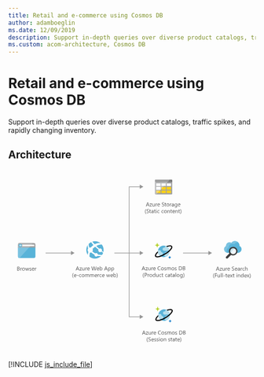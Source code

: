 ```yaml
---
title: Retail and e-commerce using Cosmos DB
author: adamboeglin
ms.date: 12/09/2019
description: Support in-depth queries over diverse product catalogs, traffic spikes, and rapidly changing inventory.
ms.custom: acom-architecture, Cosmos DB
---
```

# Retail and e-commerce using Cosmos DB

Support in-depth queries over diverse product catalogs, traffic spikes, and rapidly changing inventory.


## Architecture

<svg class="architecture-diagram" aria-labelledby="retail-and-e-commerce-using-cosmos-db" fill="none" height="460" viewbox="0 0 620 460" width="620" xmlns="https://www.w3.org/2000/svg"><title id="retail-and-e-commerce-using-cosmos-db">Retail and e-commerce using Cosmos DB</title><desc>Support in-depth queries over diverse product catalogs, traffic spikes, and rapidly changing inventory.</desc><path d="M344.16 413.2H342.86L341.86 410.5H337.66L336.66 413.2H335.36L339.16 403.4H340.36L344.16 413.2ZM341.46 409.4L339.96 405.2C339.86 405.1 339.86 404.8 339.76 404.5C339.76 404.8 339.66 405 339.56 405.2L338.06 409.4H341.46Z" fill="#525252"></path><path d="M350.26 406.5L346.16 412.2H350.26V413.2H344.56V412.9L348.66 407.2H344.86V406.2H350.26V406.5Z" fill="#525252"></path><path d="M357.46 413.2H356.36V412.1C355.86 412.9 355.16 413.4 354.16 413.4C352.46 413.4 351.66 412.4 351.66 410.4V406.2H352.76V410.2C352.76 411.7 353.36 412.4 354.46 412.4C354.96 412.4 355.46 412.2 355.86 411.8C356.26 411.4 356.36 410.9 356.36 410.2V406.2H357.46V413.2Z" fill="#525252"></path><path d="M363.36 407.3C363.16 407.1 362.86 407.1 362.56 407.1C362.06 407.1 361.66 407.3 361.36 407.8C361.06 408.3 360.86 408.9 360.86 409.6V413.2H359.66V406.2H360.76V407.6C360.96 407.1 361.16 406.7 361.46 406.4C361.76 406.1 362.16 406 362.56 406C362.86 406 363.06 406 363.26 406.1V407.3H363.36Z" fill="#525252"></path><path d="M369.96 410H365.06C365.06 410.8 365.26 411.4 365.66 411.8C366.06 412.2 366.66 412.4 367.36 412.4C368.16 412.4 368.86 412.1 369.56 411.6V412.7C368.96 413.1 368.16 413.4 367.16 413.4C366.16 413.4 365.36 413.1 364.86 412.4C364.26 411.8 364.06 410.9 364.06 409.7C364.06 408.6 364.36 407.7 364.96 407C365.56 406.3 366.36 406 367.26 406C368.16 406 368.86 406.3 369.36 406.9C369.86 407.5 370.16 408.3 370.16 409.4V410H369.96ZM368.86 409C368.86 408.4 368.66 407.8 368.36 407.5C368.06 407.2 367.66 407 367.06 407C366.56 407 366.06 407.2 365.76 407.6C365.46 408 365.16 408.5 365.06 409.1H368.86V409Z" fill="#525252"></path><path d="M382.36 412.8C381.66 413.2 380.76 413.4 379.66 413.4C378.26 413.4 377.16 413 376.36 412.1C375.56 411.2 375.06 410 375.06 408.6C375.06 407 375.56 405.8 376.46 404.8C377.36 403.8 378.56 403.4 380.06 403.4C380.96 403.4 381.76 403.5 382.36 403.8V405C381.66 404.6 380.86 404.4 380.06 404.4C378.96 404.4 378.06 404.8 377.36 405.5C376.66 406.2 376.36 407.3 376.36 408.5C376.36 409.7 376.66 410.6 377.36 411.4C378.06 412.1 378.86 412.5 379.96 412.5C380.96 412.5 381.76 412.3 382.56 411.8V412.8H382.36Z" fill="#525252"></path><path d="M387.16 413.4C386.16 413.4 385.26 413.1 384.66 412.4C384.06 411.7 383.76 410.9 383.76 409.8C383.76 408.6 384.06 407.7 384.76 407C385.46 406.3 386.26 406 387.36 406C388.36 406 389.26 406.3 389.76 407C390.26 407.7 390.66 408.5 390.66 409.7C390.66 410.8 390.36 411.7 389.76 412.4C389.06 413 388.16 413.4 387.16 413.4ZM387.16 407C386.46 407 385.86 407.2 385.46 407.7C385.06 408.2 384.86 408.9 384.86 409.7C384.86 410.5 385.06 411.2 385.46 411.7C385.86 412.2 386.46 412.4 387.16 412.4C387.86 412.4 388.46 412.2 388.86 411.7C389.26 411.2 389.46 410.6 389.46 409.7C389.46 408.8 389.26 408.2 388.86 407.7C388.46 407.2 387.96 407 387.16 407Z" fill="#525252"></path><path d="M391.96 412.9V411.7C392.56 412.2 393.26 412.4 393.96 412.4C394.96 412.4 395.46 412.1 395.46 411.4C395.46 411.2 395.46 411.1 395.36 410.9C395.26 410.8 395.16 410.7 395.06 410.6C394.96 410.5 394.76 410.4 394.56 410.3C394.36 410.2 394.16 410.1 393.96 410.1C393.66 410 393.36 409.9 393.16 409.7C392.96 409.6 392.76 409.4 392.56 409.3C392.36 409.1 392.26 409 392.16 408.8C392.06 408.6 392.06 408.4 392.06 408.1C392.06 407.8 392.16 407.5 392.26 407.2C392.46 406.9 392.66 406.7 392.86 406.6C393.16 406.4 393.36 406.3 393.76 406.2C394.16 406.1 394.46 406.1 394.76 406.1C395.36 406.1 395.86 406.2 396.36 406.4V407.5C395.86 407.2 395.26 407 394.56 407C394.36 407 394.16 407 393.96 407.1C393.76 407.1 393.66 407.2 393.56 407.3C393.46 407.4 393.36 407.5 393.26 407.6C393.16 407.7 393.16 407.9 393.16 408C393.16 408.2 393.16 408.3 393.26 408.5C393.36 408.7 393.46 408.7 393.56 408.8C393.66 408.9 393.86 409 394.06 409.1C394.26 409.2 394.46 409.3 394.66 409.4C394.96 409.5 395.26 409.6 395.46 409.8C395.66 409.9 395.96 410.1 396.06 410.2C396.26 410.4 396.36 410.5 396.46 410.7C396.56 410.9 396.56 411.1 396.56 411.4C396.56 411.7 396.46 412 396.36 412.3C396.26 412.6 395.96 412.8 395.76 412.9C395.56 413 395.26 413.2 394.86 413.3C394.46 413.4 394.16 413.4 393.86 413.4C393.16 413.4 392.46 413.2 391.96 412.9Z" fill="#525252"></path><path d="M408.26 413.2H407.16V409.2C407.16 408.4 407.06 407.9 406.76 407.5C406.46 407.1 406.16 407 405.56 407C405.06 407 404.66 407.2 404.36 407.7C404.06 408.2 403.86 408.7 403.86 409.3V413.3H402.76V409C402.76 407.6 402.26 406.9 401.16 406.9C400.66 406.9 400.26 407.1 399.96 407.5C399.66 407.9 399.46 408.4 399.46 409.1V413.1H398.36V406.1H399.46V407.2C399.96 406.4 400.66 405.9 401.66 405.9C402.16 405.9 402.56 406 402.96 406.3C403.36 406.6 403.56 406.9 403.66 407.3C404.16 406.3 404.96 405.9 405.96 405.9C407.46 405.9 408.26 406.9 408.26 408.8V413.2Z" fill="#525252"></path><path d="M413.36 413.4C412.36 413.4 411.46 413.1 410.86 412.4C410.26 411.7 409.96 410.9 409.96 409.8C409.96 408.6 410.26 407.7 410.96 407C411.66 406.3 412.46 406 413.56 406C414.56 406 415.46 406.3 415.96 407C416.46 407.7 416.86 408.5 416.86 409.7C416.86 410.8 416.56 411.7 415.96 412.4C415.26 413 414.36 413.4 413.36 413.4ZM413.36 407C412.66 407 412.06 407.2 411.66 407.7C411.26 408.2 411.06 408.9 411.06 409.7C411.06 410.5 411.26 411.2 411.66 411.7C412.06 412.2 412.66 412.4 413.36 412.4C414.06 412.4 414.66 412.2 415.06 411.7C415.46 411.2 415.66 410.6 415.66 409.7C415.66 408.8 415.46 408.2 415.06 407.7C414.66 407.2 414.16 407 413.36 407Z" fill="#525252"></path><path d="M418.16 412.9V411.7C418.76 412.2 419.46 412.4 420.16 412.4C421.16 412.4 421.66 412.1 421.66 411.4C421.66 411.2 421.66 411.1 421.56 410.9C421.46 410.8 421.36 410.7 421.26 410.6C421.16 410.5 420.96 410.4 420.76 410.3C420.56 410.2 420.36 410.1 420.16 410.1C419.86 410 419.56 409.9 419.36 409.7C419.16 409.6 418.96 409.4 418.76 409.3C418.56 409.1 418.46 409 418.36 408.8C418.26 408.6 418.26 408.4 418.26 408.1C418.26 407.8 418.36 407.5 418.46 407.2C418.66 406.9 418.86 406.7 419.06 406.6C419.36 406.4 419.56 406.3 419.96 406.2C420.36 406.1 420.66 406.1 420.96 406.1C421.56 406.1 422.06 406.2 422.56 406.4V407.5C422.06 407.2 421.46 407 420.76 407C420.56 407 420.36 407 420.16 407.1C419.96 407.1 419.86 407.2 419.76 407.3C419.66 407.4 419.56 407.5 419.46 407.6C419.36 407.7 419.36 407.9 419.36 408C419.36 408.2 419.36 408.3 419.46 408.5C419.56 408.7 419.66 408.7 419.76 408.8C419.86 408.9 420.06 409 420.26 409.1C420.46 409.2 420.66 409.3 420.86 409.4C421.16 409.5 421.46 409.6 421.66 409.8C421.86 409.9 422.16 410.1 422.26 410.2C422.46 410.4 422.56 410.5 422.66 410.7C422.76 410.9 422.76 411.1 422.76 411.4C422.76 411.7 422.66 412 422.56 412.3C422.46 412.6 422.16 412.8 421.96 412.9C421.76 413 421.46 413.2 421.06 413.3C420.66 413.4 420.36 413.4 420.06 413.4C419.36 413.4 418.66 413.2 418.16 412.9Z" fill="#525252"></path><path d="M428.56 413.2V403.4H431.26C434.76 403.4 436.46 405 436.46 408.2C436.46 409.7 435.96 410.9 435.06 411.8C434.06 412.7 432.86 413.2 431.16 413.2H428.56ZM429.66 404.4V412.1H431.16C432.46 412.1 433.46 411.8 434.16 411.1C434.86 410.4 435.26 409.4 435.26 408.2C435.26 405.7 433.96 404.4 431.26 404.4H429.66Z" fill="#525252"></path><path d="M438.36 413.2V403.4H441.16C441.96 403.4 442.66 403.6 443.16 404C443.66 404.4 443.86 405 443.86 405.6C443.86 406.2 443.66 406.6 443.36 407C443.06 407.4 442.66 407.7 442.16 407.9C442.86 408 443.36 408.2 443.76 408.6C444.16 409 444.36 409.6 444.36 410.2C444.36 411 444.06 411.7 443.46 412.2C442.86 412.7 442.06 413 441.16 413H438.36V413.2ZM439.46 404.4V407.6H440.66C441.26 407.6 441.76 407.4 442.16 407.1C442.56 406.8 442.66 406.4 442.66 405.8C442.66 404.8 442.06 404.4 440.76 404.4H439.46ZM439.46 408.6V412.1H441.06C441.76 412.1 442.26 411.9 442.66 411.6C443.06 411.3 443.26 410.8 443.26 410.3C443.26 409.1 442.46 408.6 440.86 408.6H439.46Z" fill="#525252"></path><path d="M350.16 432.2H349.16C347.76 430.6 347.06 428.6 347.06 426.2C347.06 423.8 347.76 421.8 349.16 420.1H350.16C348.76 421.8 348.06 423.8 348.06 426.1C347.96 428.5 348.76 430.5 350.16 432.2Z" fill="#525252"></path><path d="M351.16 429.6V428.2C351.36 428.3 351.46 428.5 351.76 428.6C352.06 428.7 352.16 428.8 352.46 428.9C352.66 429 352.96 429 353.16 429.1C353.36 429.2 353.66 429.2 353.86 429.2C354.56 429.2 355.06 429.1 355.46 428.8C355.76 428.5 355.96 428.2 355.96 427.7C355.96 427.4 355.86 427.2 355.76 427C355.66 426.8 355.46 426.6 355.26 426.5C355.06 426.3 354.86 426.2 354.56 426C354.26 425.9 353.96 425.7 353.66 425.5C353.36 425.3 352.96 425.2 352.66 425C352.36 424.8 352.06 424.6 351.86 424.4C351.66 424.2 351.46 423.9 351.36 423.7C351.26 423.4 351.16 423.1 351.16 422.7C351.16 422.3 351.26 421.9 351.46 421.5C351.66 421.2 351.96 420.9 352.26 420.7C352.56 420.5 352.96 420.3 353.36 420.2C353.76 420.1 354.16 420 354.56 420C355.56 420 356.26 420.1 356.66 420.3V421.6C356.06 421.2 355.36 421 354.46 421C354.16 421 353.96 421 353.66 421.1C353.36 421.2 353.16 421.2 352.96 421.4C352.76 421.6 352.56 421.7 352.46 421.9C352.36 422.1 352.26 422.3 352.26 422.6C352.26 422.9 352.26 423.1 352.36 423.2C352.46 423.3 352.56 423.5 352.76 423.7C352.96 423.9 353.16 424 353.46 424.1C353.76 424.2 354.06 424.4 354.36 424.6C354.76 424.8 355.06 425 355.36 425.1C355.66 425.2 355.96 425.5 356.16 425.7C356.36 425.9 356.56 426.2 356.76 426.5C356.96 426.8 356.96 427.1 356.96 427.5C356.96 428 356.86 428.4 356.66 428.7C356.46 429 356.26 429.3 355.86 429.5C355.46 429.7 355.16 429.9 354.76 430C354.36 430.1 353.86 430.1 353.46 430.1C353.26 430.1 353.16 430.1 352.86 430.1C352.66 430.1 352.36 430 352.16 430C351.96 430 351.66 429.9 351.46 429.8C351.46 429.8 351.26 429.7 351.16 429.6Z" fill="#525252"></path><path d="M364.46 426.8H359.56C359.56 427.6 359.76 428.2 360.16 428.6C360.56 429 361.16 429.2 361.86 429.2C362.66 429.2 363.36 428.9 364.06 428.4V429.5C363.46 429.9 362.66 430.2 361.66 430.2C360.66 430.2 359.86 429.9 359.36 429.2C358.76 428.6 358.56 427.7 358.56 426.5C358.56 425.4 358.86 424.5 359.46 423.8C360.06 423.1 360.86 422.8 361.76 422.8C362.66 422.8 363.36 423.1 363.86 423.7C364.36 424.3 364.66 425.1 364.66 426.2V426.8H364.46ZM363.36 425.8C363.36 425.2 363.16 424.6 362.86 424.3C362.56 424 362.16 423.8 361.56 423.8C361.06 423.8 360.56 424 360.26 424.4C359.96 424.8 359.66 425.3 359.56 425.9H363.36V425.8Z" fill="#525252"></path><path d="M365.76 429.7V428.5C366.36 429 367.06 429.2 367.76 429.2C368.76 429.2 369.26 428.9 369.26 428.2C369.26 428 369.26 427.9 369.16 427.7C369.06 427.6 368.96 427.5 368.86 427.4C368.76 427.3 368.56 427.2 368.36 427.1C368.16 427 367.96 426.9 367.76 426.9C367.46 426.8 367.16 426.7 366.96 426.5C366.76 426.4 366.56 426.2 366.36 426.1C366.16 425.9 366.06 425.8 365.96 425.6C365.86 425.4 365.86 425.2 365.86 424.9C365.86 424.6 365.96 424.3 366.06 424C366.26 423.7 366.46 423.5 366.66 423.4C366.96 423.2 367.16 423.1 367.56 423C367.96 422.9 368.26 422.9 368.56 422.9C369.16 422.9 369.66 423 370.16 423.2V424.3C369.66 424 369.06 423.8 368.36 423.8C368.16 423.8 367.96 423.8 367.76 423.9C367.56 423.9 367.46 424 367.36 424.1C367.26 424.2 367.16 424.3 367.06 424.4C366.96 424.5 366.96 424.7 366.96 424.8C366.96 425 366.96 425.1 367.06 425.3C367.16 425.5 367.26 425.5 367.36 425.6C367.46 425.7 367.66 425.8 367.86 425.9C368.06 426 368.26 426.1 368.46 426.2C368.76 426.3 369.06 426.4 369.26 426.6C369.46 426.7 369.76 426.9 369.86 427C370.06 427.2 370.16 427.3 370.26 427.5C370.36 427.7 370.36 427.9 370.36 428.2C370.36 428.5 370.26 428.8 370.16 429.1C370.06 429.4 369.76 429.6 369.56 429.7C369.36 429.8 369.06 430 368.66 430.1C368.26 430.2 367.96 430.2 367.66 430.2C366.96 430.2 366.26 430 365.76 429.7Z" fill="#525252"></path><path d="M371.66 429.7V428.5C372.26 429 372.96 429.2 373.66 429.2C374.66 429.2 375.16 428.9 375.16 428.2C375.16 428 375.16 427.9 375.06 427.7C374.96 427.6 374.86 427.5 374.76 427.4C374.66 427.3 374.46 427.2 374.26 427.1C374.06 427 373.86 426.9 373.66 426.9C373.36 426.8 373.06 426.7 372.86 426.5C372.66 426.4 372.46 426.2 372.26 426.1C372.06 425.9 371.96 425.8 371.86 425.6C371.76 425.4 371.76 425.2 371.76 424.9C371.76 424.6 371.86 424.3 371.96 424C372.16 423.7 372.36 423.5 372.56 423.4C372.86 423.2 373.06 423.1 373.46 423C373.86 422.9 374.16 422.9 374.46 422.9C375.06 422.9 375.56 423 376.06 423.2V424.3C375.56 424 374.96 423.8 374.26 423.8C374.06 423.8 373.86 423.8 373.66 423.9C373.46 423.9 373.36 424 373.26 424.1C373.16 424.2 373.06 424.3 372.96 424.4C372.86 424.5 372.86 424.7 372.86 424.8C372.86 425 372.86 425.1 372.96 425.3C373.06 425.5 373.16 425.5 373.26 425.6C373.36 425.7 373.56 425.8 373.76 425.9C373.96 426 374.16 426.1 374.36 426.2C374.66 426.3 374.96 426.4 375.16 426.6C375.36 426.7 375.66 426.9 375.76 427C375.96 427.2 376.06 427.3 376.16 427.5C376.26 427.7 376.26 427.9 376.26 428.2C376.26 428.5 376.16 428.8 376.06 429.1C375.96 429.4 375.66 429.6 375.46 429.7C375.26 429.8 374.96 430 374.56 430.1C374.16 430.2 373.86 430.2 373.56 430.2C372.86 430.2 372.26 430 371.66 429.7Z" fill="#525252"></path><path d="M378.66 421.2C378.46 421.2 378.26 421.1 378.16 421C378.06 420.9 377.96 420.7 377.96 420.5C377.96 420.3 378.06 420.1 378.16 420C378.26 419.9 378.46 419.8 378.66 419.8C378.86 419.8 379.06 419.9 379.16 420C379.26 420.1 379.36 420.3 379.36 420.5C379.36 420.7 379.26 420.9 379.16 421C379.06 421.1 378.86 421.2 378.66 421.2ZM379.16 430H378.06V423H379.16V430Z" fill="#525252"></path><path d="M384.36 430.2C383.36 430.2 382.46 429.9 381.86 429.2C381.26 428.5 380.96 427.7 380.96 426.6C380.96 425.4 381.26 424.5 381.96 423.8C382.66 423.1 383.46 422.8 384.56 422.8C385.56 422.8 386.46 423.1 386.96 423.8C387.46 424.5 387.86 425.3 387.86 426.5C387.86 427.6 387.56 428.5 386.96 429.2C386.26 429.8 385.46 430.2 384.36 430.2ZM384.46 423.8C383.76 423.8 383.16 424 382.76 424.5C382.36 425 382.16 425.7 382.16 426.5C382.16 427.3 382.36 428 382.76 428.5C383.16 429 383.76 429.2 384.46 429.2C385.16 429.2 385.76 429 386.16 428.5C386.56 428 386.76 427.4 386.76 426.5C386.76 425.6 386.56 425 386.16 424.5C385.76 424 385.16 423.8 384.46 423.8Z" fill="#525252"></path><path d="M395.46 430H394.36V426C394.36 424.5 393.86 423.8 392.76 423.8C392.16 423.8 391.76 424 391.36 424.4C390.96 424.8 390.76 425.4 390.76 426V430H389.66V423H390.76V424.2C391.26 423.3 392.06 422.9 393.06 422.9C393.86 422.9 394.46 423.1 394.86 423.6C395.26 424.1 395.46 424.8 395.46 425.7V430Z" fill="#525252"></path><path d="M400.96 429.7V428.5C401.56 429 402.26 429.2 402.96 429.2C403.96 429.2 404.46 428.9 404.46 428.2C404.46 428 404.46 427.9 404.36 427.7C404.26 427.6 404.16 427.5 404.06 427.4C403.96 427.3 403.76 427.2 403.56 427.1C403.36 427 403.16 426.9 402.96 426.9C402.66 426.8 402.36 426.7 402.16 426.5C401.96 426.4 401.76 426.2 401.56 426.1C401.36 425.9 401.26 425.8 401.16 425.6C401.06 425.4 401.06 425.2 401.06 424.9C401.06 424.6 401.16 424.3 401.26 424C401.46 423.7 401.66 423.5 401.86 423.4C402.16 423.2 402.36 423.1 402.76 423C403.16 422.9 403.46 422.9 403.76 422.9C404.36 422.9 404.86 423 405.36 423.2V424.3C404.86 424 404.26 423.8 403.56 423.8C403.36 423.8 403.16 423.8 402.96 423.9C402.76 423.9 402.66 424 402.56 424.1C402.46 424.2 402.36 424.3 402.26 424.4C402.16 424.5 402.16 424.7 402.16 424.8C402.16 425 402.16 425.1 402.26 425.3C402.36 425.5 402.46 425.5 402.56 425.6C402.66 425.7 402.86 425.8 403.06 425.9C403.26 426 403.46 426.1 403.66 426.2C403.96 426.3 404.26 426.4 404.46 426.6C404.66 426.7 404.96 426.9 405.06 427C405.26 427.2 405.36 427.3 405.46 427.5C405.56 427.7 405.56 427.9 405.56 428.2C405.56 428.5 405.46 428.8 405.36 429.1C405.26 429.4 404.96 429.6 404.76 429.7C404.56 429.8 404.26 430 403.86 430.1C403.46 430.2 403.16 430.2 402.86 430.2C402.16 430.2 401.56 430 400.96 429.7Z" fill="#525252"></path><path d="M410.56 429.9C410.26 430 409.96 430.1 409.56 430.1C408.36 430.1 407.76 429.4 407.76 428V424H406.56V423H407.76V421.3L408.86 420.9V423H410.66V424H408.86V427.9C408.86 428.4 408.96 428.7 409.06 428.9C409.16 429.1 409.46 429.2 409.86 429.2C410.16 429.2 410.36 429.1 410.56 429V429.9Z" fill="#525252"></path><path d="M417.16 430H416.06V428.9C415.56 429.7 414.86 430.2 413.86 430.2C413.16 430.2 412.66 430 412.26 429.6C411.86 429.2 411.66 428.7 411.66 428.1C411.66 426.8 412.46 426 413.96 425.8L416.06 425.5C416.06 424.3 415.56 423.7 414.66 423.7C413.86 423.7 413.06 424 412.36 424.6V423.5C413.06 423.1 413.86 422.8 414.76 422.8C416.36 422.8 417.26 423.7 417.26 425.4V430H417.16ZM415.96 426.5L414.26 426.7C413.76 426.8 413.36 426.9 413.06 427.1C412.76 427.3 412.66 427.6 412.66 428.1C412.66 428.4 412.76 428.7 413.06 428.9C413.26 429.1 413.66 429.2 414.06 429.2C414.66 429.2 415.06 429 415.46 428.6C415.86 428.2 415.96 427.7 415.96 427.1V426.5Z" fill="#525252"></path><path d="M422.46 429.9C422.16 430 421.86 430.1 421.46 430.1C420.26 430.1 419.66 429.4 419.66 428V424H418.46V423H419.66V421.3L420.76 420.9V423H422.56V424H420.66V427.9C420.66 428.4 420.76 428.7 420.86 428.9C420.96 429.1 421.26 429.2 421.66 429.2C421.96 429.2 422.16 429.1 422.36 429V429.9H422.46Z" fill="#525252"></path><path d="M429.46 426.8H424.56C424.56 427.6 424.76 428.2 425.16 428.6C425.56 429 426.16 429.2 426.86 429.2C427.66 429.2 428.36 428.9 429.06 428.4V429.5C428.46 429.9 427.66 430.2 426.66 430.2C425.66 430.2 424.86 429.9 424.36 429.2C423.76 428.6 423.56 427.7 423.56 426.5C423.56 425.4 423.86 424.5 424.46 423.8C425.06 423.1 425.86 422.8 426.76 422.8C427.66 422.8 428.36 423.1 428.86 423.7C429.36 424.3 429.66 425.1 429.66 426.2V426.8H429.46ZM428.36 425.8C428.36 425.2 428.16 424.6 427.86 424.3C427.56 424 427.16 423.8 426.56 423.8C426.06 423.8 425.56 424 425.26 424.4C424.96 424.8 424.66 425.3 424.56 425.9H428.36V425.8Z" fill="#525252"></path><path d="M431.16 432.2H430.16C431.56 430.5 432.26 428.5 432.26 426.2C432.26 423.9 431.56 421.9 430.16 420.2H431.16C432.56 421.9 433.26 423.9 433.26 426.3C433.36 428.6 432.66 430.6 431.16 432.2Z" fill="#525252"></path><path d="M370.06 62H409.16C410.06 62 410.76 61.4 410.76 60.4V31.6L369.76 30.9L370.06 62Z" fill="#A0A1A2"></path><path d="M383.76 41V34.5H394.66V36.4L399.06 31.6H367.36V33.1V36V60.4C367.36 61.3 368.26 62 368.96 62H370.76L373.66 58.9H370.66V52.3H379.86L383.66 48.2V43.4H388.06L390.26 41.1H383.76V41ZM381.66 50H370.76V43.4H381.66V50Z" fill="#BABBBC"></path><path d="M409.16 25H403.76L397.66 31.6H410.86V26.6C410.86 25.8 410.26 25 409.16 25Z" fill="#7A7A7A"></path><path d="M405.26 25H369.06C368.26 25 367.46 25.8 367.46 26.6V31.5H399.16L405.26 25Z" fill="#9E9E9E"></path><path d="M367.46 60.3C367.46 61.2 368.06 61.9001 369.06 61.9001C368.36 62.0001 367.46 61.2 367.46 60.3Z" fill="#A0A1A2"></path><path d="M369.16 25C368.16 25 367.56 25.8 367.56 26.6C367.46 25.8 368.36 25 369.16 25Z" fill="#7A7A7A"></path><path d="M394.76 41V36.3L390.46 41H394.76Z" fill="white"></path><path d="M383.76 34.5V41H390.36L394.66 36.3V34.5H383.76Z" fill="white"></path><path d="M383.76 50H394.66V43.4H388.16L383.76 48.2V50Z" fill="#FCD116"></path><path d="M383.76 48.2L388.16 43.4H383.76V48.2Z" fill="#FADC6A"></path><path d="M381.66 43.4H370.76V50H381.66V43.4Z" fill="white"></path><path d="M381.66 58.7999V52.2H379.96L373.76 58.7999H381.66Z" fill="#FCD116"></path><path d="M370.76 58.7999H373.76L379.96 52.2H370.76V58.7999Z" fill="#FADC6A"></path><path d="M407.76 43.4H396.86V50H407.76V43.4Z" fill="#FCD116"></path><path d="M407.76 34.5H396.86V41H407.76V34.5Z" fill="white"></path><path d="M381.66 43.4H370.76V50H381.66V43.4Z" fill="white"></path><path d="M394.76 52.2H383.86V58.7999H394.76V52.2Z" fill="#FCD116"></path><path d="M407.76 52.2H396.86V58.7999H407.76V52.2Z" fill="#FCD116"></path><path d="M381.66 34.5H370.76V41H381.66V34.5Z" fill="white"></path><path d="M329.36 37.6L338.46 42.8L329.36 48V37.6Z" fill="#959595"></path><path d="M22.6597 253V243.2H25.4597C26.2597 243.2 26.9597 243.4 27.4597 243.8C27.9597 244.2 28.1597 244.8 28.1597 245.4C28.1597 246 27.9597 246.4 27.6597 246.8C27.3597 247.2 26.9597 247.5 26.4597 247.7C27.1597 247.8 27.6597 248 28.0597 248.4C28.4597 248.8 28.6597 249.4 28.6597 250C28.6597 250.8 28.3597 251.5 27.7597 252C27.1597 252.5 26.4597 253 25.5597 253H22.6597ZM23.7597 244.3V247.5H24.9597C25.5597 247.5 26.0597 247.3 26.4597 247C26.8597 246.7 26.9597 246.3 26.9597 245.7C26.9597 244.7 26.3597 244.3 25.0597 244.3H23.7597ZM23.7597 248.5V252H25.3597C26.0597 252 26.5597 251.8 26.9597 251.5C27.3597 251.2 27.5597 250.7 27.5597 250.2C27.5597 249 26.7597 248.5 25.1597 248.5H23.7597Z" fill="#525252"></path><path d="M34.1596 247.2C33.9596 247 33.6596 247 33.3596 247C32.8596 247 32.4596 247.2 32.1596 247.7C31.8596 248.2 31.6596 248.7 31.6596 249.5V253.1H30.5596V246.1H31.6596V247.5C31.8596 247 32.0596 246.6 32.3596 246.3C32.6596 246 33.0596 245.9 33.4596 245.9C33.7596 245.9 33.9596 245.9 34.1596 246V247.2Z" fill="#525252"></path><path d="M38.1598 253.2C37.1598 253.2 36.2598 252.9 35.6598 252.2C35.0598 251.5 34.7598 250.7 34.7598 249.6C34.7598 248.4 35.0598 247.5 35.7598 246.8C36.4598 246.1 37.2598 245.8 38.3598 245.8C39.3598 245.8 40.2598 246.1 40.7598 246.8C41.2598 247.5 41.6598 248.3 41.6598 249.5C41.6598 250.6 41.3598 251.5 40.7598 252.2C40.0598 252.9 39.1598 253.2 38.1598 253.2ZM38.2598 246.8C37.5598 246.8 36.9598 247 36.5598 247.5C36.1598 248 35.9598 248.7 35.9598 249.5C35.9598 250.3 36.1598 251 36.5598 251.5C36.9598 252 37.5598 252.2 38.2598 252.2C38.9598 252.2 39.5598 252 39.9598 251.5C40.3598 251 40.5598 250.4 40.5598 249.5C40.5598 248.6 40.3598 248 39.9598 247.5C39.5598 247 38.9598 246.8 38.2598 246.8Z" fill="#525252"></path><path d="M52.2596 246L50.1596 253H48.9596L47.5596 248C47.4596 247.8 47.4596 247.6 47.4596 247.4C47.4596 247.6 47.3596 247.8 47.3596 248L45.7596 253H44.6596L42.5596 246H43.6596L45.0596 251.3C45.0596 251.5 45.1596 251.7 45.1596 251.9H45.2596C45.2596 251.7 45.3596 251.5 45.3596 251.3L46.9596 246.1H47.9596L49.3596 251.4C49.3596 251.6 49.4596 251.8 49.4596 252H49.5596C49.5596 251.8 49.5596 251.6 49.6596 251.4L51.0596 246.1H52.2596V246Z" fill="#525252"></path><path d="M53.1597 252.8V251.6C53.7597 252.1 54.4597 252.3 55.1597 252.3C56.1597 252.3 56.6597 252 56.6597 251.3C56.6597 251.1 56.6597 251 56.5597 250.8C56.4597 250.7 56.3597 250.6 56.2597 250.5C56.1597 250.4 55.9597 250.3 55.7597 250.2C55.5597 250.1 55.3597 250 55.1597 250C54.8597 249.9 54.5597 249.8 54.3597 249.6C54.1597 249.5 53.9597 249.3 53.7597 249.2C53.5597 249 53.4597 248.9 53.3597 248.7C53.2597 248.5 53.2597 248.3 53.2597 248C53.2597 247.7 53.3597 247.4 53.4597 247.1C53.6597 246.8 53.8597 246.6 54.0597 246.5C54.3597 246.3 54.5597 246.2 54.9597 246.1C55.3597 246 55.6597 246 55.9597 246C56.5597 246 57.0597 246.1 57.5597 246.3V247.4C57.0597 247.1 56.4597 246.9 55.7597 246.9C55.5597 246.9 55.3597 246.9 55.1597 247C54.9597 247 54.8597 247.1 54.7597 247.2C54.6597 247.3 54.5597 247.4 54.4597 247.5C54.3597 247.6 54.3597 247.8 54.3597 247.9C54.3597 248.1 54.3597 248.2 54.4597 248.4C54.5597 248.6 54.6597 248.6 54.7597 248.7C54.8597 248.8 55.0597 248.9 55.2597 249C55.4597 249.1 55.6597 249.2 55.8597 249.3C56.1597 249.4 56.4597 249.5 56.6597 249.7C56.8597 249.8 57.1597 250 57.2597 250.1C57.4597 250.3 57.5597 250.4 57.6597 250.6C57.7597 250.8 57.7597 251 57.7597 251.3C57.7597 251.6 57.6597 251.9 57.5597 252.2C57.4597 252.5 57.1597 252.7 56.9597 252.8C56.7597 252.9 56.4597 253.1 56.0597 253.2C55.6597 253.3 55.3597 253.3 55.0597 253.3C54.2597 253.2 53.6597 253.1 53.1597 252.8Z" fill="#525252"></path><path d="M65.0597 249.8H60.1597C60.1597 250.6 60.3597 251.2 60.7597 251.6C61.1597 252 61.7597 252.2 62.4597 252.2C63.2597 252.2 63.9597 251.9 64.6597 251.4V252.5C64.0597 252.9 63.2597 253.2 62.2597 253.2C61.2597 253.2 60.4597 252.9 59.9597 252.2C59.3597 251.6 59.1597 250.7 59.1597 249.5C59.1597 248.4 59.4597 247.5 60.0597 246.8C60.6597 246.1 61.4597 245.8 62.3597 245.8C63.2597 245.8 63.9597 246.1 64.4597 246.7C64.9597 247.3 65.2597 248.1 65.2597 249.2V249.8H65.0597ZM63.9597 248.9C63.9597 248.3 63.7597 247.7 63.4597 247.4C63.1597 247.1 62.7597 246.9 62.1597 246.9C61.6597 246.9 61.1597 247.1 60.8597 247.5C60.5597 247.9 60.2597 248.4 60.1597 249H63.9597V248.9Z" fill="#525252"></path><path d="M70.4596 247.2C70.2596 247 69.9596 247 69.6596 247C69.1596 247 68.7596 247.2 68.4596 247.7C68.1596 248.2 67.9596 248.8 67.9596 249.5V253.1H66.8596V246.1H67.9596V247.5C68.1596 247 68.3596 246.6 68.6596 246.3C68.9596 246 69.3596 245.9 69.7596 245.9C70.0596 245.9 70.2596 245.9 70.4596 246V247.2Z" fill="#525252"></path><path d="M177.86 252.4H176.56L175.56 249.7H171.36L170.36 252.4H169.06L172.86 242.6H174.06L177.86 252.4ZM175.16 248.6L173.66 244.4C173.56 244.3 173.56 244 173.46 243.7C173.46 244 173.36 244.2 173.26 244.4L171.76 248.6H175.16Z" fill="#525252"></path><path d="M184.06 245.7L179.96 251.4H184.06V252.4H178.36V252L182.46 246.3H178.66V245.3H184.06V245.7Z" fill="#525252"></path><path d="M191.16 252.4H190.06V251.3C189.56 252.1 188.86 252.6 187.86 252.6C186.16 252.6 185.36 251.6 185.36 249.6V245.4H186.46V249.4C186.46 250.9 187.06 251.6 188.16 251.6C188.66 251.6 189.16 251.4 189.56 251C189.96 250.6 190.06 250.1 190.06 249.4V245.4H191.16V252.4Z" fill="#525252"></path><path d="M197.06 246.5C196.86 246.3 196.56 246.3 196.26 246.3C195.76 246.3 195.36 246.5 195.06 247C194.76 247.5 194.56 248.1 194.56 248.8V252.4H193.46V245.4H194.56V246.8C194.76 246.3 194.96 245.9 195.26 245.6C195.56 245.3 195.96 245.2 196.36 245.2C196.66 245.2 196.86 245.2 197.06 245.3V246.5Z" fill="#525252"></path><path d="M203.66 249.1H198.76C198.76 249.9 198.96 250.5 199.36 250.9C199.76 251.3 200.36 251.5 201.06 251.5C201.86 251.5 202.56 251.2 203.26 250.7V251.8C202.66 252.2 201.86 252.5 200.86 252.5C199.86 252.5 199.06 252.2 198.56 251.5C197.96 250.9 197.76 250 197.76 248.8C197.76 247.7 198.06 246.8 198.66 246.1C199.26 245.4 200.06 245.1 200.96 245.1C201.86 245.1 202.56 245.4 203.06 246C203.56 246.6 203.86 247.4 203.86 248.5V249.1H203.66ZM202.56 248.2C202.56 247.6 202.36 247 202.06 246.7C201.76 246.3 201.36 246.2 200.76 246.2C200.26 246.2 199.76 246.4 199.46 246.8C199.06 247.2 198.86 247.7 198.76 248.3H202.56V248.2Z" fill="#525252"></path><path d="M220.96 242.6L218.16 252.4H216.86L214.86 245.2C214.76 244.9 214.76 244.6 214.66 244.2C214.66 244.5 214.56 244.9 214.46 245.2L212.46 252.4H211.16L208.26 242.6H209.56L211.66 250.1C211.76 250.4 211.76 250.7 211.86 251.1C211.86 250.9 211.96 250.5 212.06 250.1L214.26 242.6H215.36L217.46 250.2C217.56 250.5 217.56 250.8 217.66 251.1C217.66 250.9 217.76 250.5 217.86 250.2L219.86 242.7H220.96V242.6Z" fill="#525252"></path><path d="M227.56 249.1H222.66C222.66 249.9 222.86 250.5 223.26 250.9C223.66 251.3 224.26 251.5 224.96 251.5C225.76 251.5 226.46 251.2 227.16 250.7V251.8C226.56 252.2 225.76 252.5 224.76 252.5C223.76 252.5 222.96 252.2 222.46 251.5C221.86 250.9 221.66 250 221.66 248.8C221.66 247.7 221.96 246.8 222.56 246.1C223.16 245.4 223.96 245.1 224.86 245.1C225.76 245.1 226.46 245.4 226.96 246C227.46 246.6 227.76 247.4 227.76 248.5V249.1H227.56ZM226.46 248.2C226.46 247.6 226.26 247 225.96 246.7C225.66 246.3 225.26 246.2 224.66 246.2C224.16 246.2 223.66 246.4 223.36 246.8C222.96 247.2 222.76 247.7 222.66 248.3H226.46V248.2Z" fill="#525252"></path><path d="M230.46 251.4V252.4H229.36V242H230.46V246.6C231.06 245.7 231.86 245.2 232.86 245.2C233.76 245.2 234.46 245.5 234.96 246.1C235.46 246.7 235.76 247.6 235.76 248.6C235.76 249.8 235.46 250.7 234.86 251.4C234.26 252.1 233.56 252.5 232.56 252.5C231.66 252.5 230.96 252.1 230.46 251.4ZM230.46 248.5V249.5C230.46 250.1 230.66 250.6 231.06 251C231.46 251.4 231.96 251.6 232.46 251.6C233.16 251.6 233.66 251.3 234.06 250.8C234.46 250.3 234.66 249.6 234.66 248.6C234.66 247.8 234.46 247.2 234.16 246.8C233.76 246.4 233.36 246.1 232.66 246.1C231.96 246.1 231.46 246.3 231.06 246.8C230.66 247.3 230.46 247.8 230.46 248.5Z" fill="#525252"></path><path d="M249.06 252.4H247.76L246.76 249.7H242.66L241.66 252.4H240.36L244.16 242.6H245.36L249.06 252.4ZM246.46 248.6L244.96 244.4C244.86 244.3 244.86 244 244.76 243.7C244.76 244 244.66 244.2 244.56 244.4L243.06 248.6H246.46Z" fill="#525252"></path><path d="M251.56 251.4V255.6H250.46V245.4H251.56V246.6C252.16 245.7 252.96 245.2 253.96 245.2C254.86 245.2 255.56 245.5 256.06 246.1C256.56 246.7 256.86 247.6 256.86 248.6C256.86 249.8 256.56 250.7 255.96 251.4C255.36 252.1 254.66 252.5 253.66 252.5C252.76 252.5 252.06 252.1 251.56 251.4ZM251.56 248.5V249.5C251.56 250.1 251.76 250.6 252.16 251C252.56 251.4 253.06 251.6 253.56 251.6C254.26 251.6 254.76 251.3 255.16 250.8C255.56 250.3 255.76 249.6 255.76 248.6C255.76 247.8 255.56 247.2 255.26 246.8C254.86 246.4 254.46 246.1 253.76 246.1C253.06 246.1 252.56 246.3 252.16 246.8C251.76 247.3 251.56 247.8 251.56 248.5Z" fill="#525252"></path><path d="M259.76 251.4V255.6H258.66V245.4H259.76V246.6C260.36 245.7 261.16 245.2 262.16 245.2C263.06 245.2 263.76 245.5 264.26 246.1C264.76 246.7 265.06 247.6 265.06 248.6C265.06 249.8 264.76 250.7 264.16 251.4C263.56 252.1 262.86 252.5 261.86 252.5C260.96 252.5 260.26 252.1 259.76 251.4ZM259.76 248.5V249.5C259.76 250.1 259.96 250.6 260.36 251C260.76 251.4 261.26 251.6 261.76 251.6C262.46 251.6 262.96 251.3 263.36 250.8C263.76 250.3 263.96 249.6 263.96 248.6C263.96 247.8 263.76 247.2 263.46 246.8C263.06 246.4 262.66 246.1 261.96 246.1C261.26 246.1 260.76 246.3 260.36 246.8C259.96 247.3 259.76 247.8 259.76 248.5Z" fill="#525252"></path><path d="M163.76 271.4H162.76C161.36 269.8 160.66 267.8 160.66 265.4C160.66 263 161.36 261 162.76 259.3H163.76C162.36 261 161.66 263 161.66 265.3C161.56 267.7 162.26 269.7 163.76 271.4Z" fill="#525252"></path><path d="M170.66 265.9H165.66C165.66 266.7 165.86 267.3 166.26 267.7C166.66 268.1 167.26 268.3 167.96 268.3C168.76 268.3 169.46 268 170.16 267.5V268.6C169.56 269 168.76 269.3 167.76 269.3C166.76 269.3 165.96 269 165.46 268.3C164.86 267.7 164.66 266.8 164.66 265.6C164.66 264.5 164.96 263.6 165.56 262.9C166.16 262.2 166.96 261.9 167.86 261.9C168.76 261.9 169.46 262.2 169.96 262.8C170.46 263.4 170.76 264.2 170.76 265.3V265.9H170.66ZM169.46 265C169.46 264.4 169.26 263.8 168.96 263.5C168.66 263.1 168.26 263 167.66 263C167.16 263 166.66 263.2 166.36 263.6C165.96 264 165.76 264.5 165.66 265.1H169.46V265Z" fill="#525252"></path><path d="M175.96 265.7H172.26V264.8H175.96V265.7Z" fill="#525252"></path><path d="M182.66 268.8C182.16 269.1 181.46 269.3 180.76 269.3C179.76 269.3 178.96 269 178.36 268.3C177.76 267.7 177.46 266.8 177.46 265.8C177.46 264.6 177.76 263.7 178.46 263C179.16 262.3 179.96 262 181.06 262C181.66 262 182.26 262.1 182.66 262.3V263.4C182.16 263 181.56 262.9 180.96 262.9C180.26 262.9 179.66 263.2 179.16 263.7C178.66 264.2 178.46 264.9 178.46 265.7C178.46 266.5 178.66 267.2 179.06 267.6C179.46 268.1 180.06 268.3 180.76 268.3C181.36 268.3 181.96 268.1 182.46 267.7V268.8H182.66Z" fill="#525252"></path><path d="M187.36 269.3C186.36 269.3 185.46 269 184.86 268.3C184.26 267.6 183.96 266.8 183.96 265.7C183.96 264.5 184.26 263.6 184.96 262.9C185.56 262.2 186.46 261.9 187.56 261.9C188.56 261.9 189.46 262.2 189.96 262.9C190.46 263.6 190.86 264.4 190.86 265.6C190.86 266.7 190.56 267.6 189.96 268.3C189.26 269 188.36 269.3 187.36 269.3ZM187.36 262.9C186.66 262.9 186.06 263.1 185.66 263.6C185.26 264.1 185.06 264.8 185.06 265.6C185.06 266.4 185.26 267.1 185.66 267.6C186.06 268.1 186.66 268.3 187.36 268.3C188.06 268.3 188.66 268.1 189.06 267.6C189.46 267.1 189.66 266.5 189.66 265.6C189.66 264.7 189.46 264 189.06 263.6C188.66 263.2 188.16 262.9 187.36 262.9Z" fill="#525252"></path><path d="M202.56 269.2H201.46V265.2C201.46 264.4 201.36 263.9 201.06 263.5C200.86 263.2 200.46 263 199.86 263C199.36 263 198.96 263.2 198.66 263.7C198.36 264.2 198.16 264.7 198.16 265.3V269.3H197.06V265C197.06 263.6 196.56 262.9 195.46 262.9C194.96 262.9 194.56 263.1 194.26 263.5C193.96 263.9 193.76 264.4 193.76 265.1V269.1H192.66V262.1H193.76V263.2C194.26 262.4 194.96 261.9 195.96 261.9C196.46 261.9 196.86 262 197.26 262.3C197.66 262.6 197.86 262.9 197.96 263.3C198.46 262.3 199.26 261.9 200.26 261.9C201.76 261.9 202.56 262.8 202.56 264.7V269.2Z" fill="#525252"></path><path d="M214.56 269.2H213.46V265.2C213.46 264.4 213.36 263.9 213.06 263.5C212.86 263.2 212.46 263 211.86 263C211.36 263 210.96 263.2 210.66 263.7C210.36 264.2 210.16 264.7 210.16 265.3V269.3H209.06V265C209.06 263.6 208.56 262.9 207.46 262.9C206.96 262.9 206.56 263.1 206.26 263.5C205.96 263.9 205.76 264.4 205.76 265.1V269.1H204.66V262.1H205.76V263.2C206.26 262.4 206.96 261.9 207.96 261.9C208.46 261.9 208.86 262 209.26 262.3C209.66 262.6 209.86 262.9 209.96 263.3C210.46 262.3 211.26 261.9 212.26 261.9C213.76 261.9 214.56 262.8 214.56 264.7V269.2Z" fill="#525252"></path><path d="M222.36 265.9H217.46C217.46 266.7 217.66 267.3 218.06 267.7C218.46 268.1 219.06 268.3 219.76 268.3C220.56 268.3 221.26 268 221.96 267.5V268.6C221.36 269 220.56 269.3 219.56 269.3C218.56 269.3 217.76 269 217.26 268.3C216.66 267.7 216.46 266.8 216.46 265.6C216.46 264.5 216.76 263.6 217.36 262.9C217.96 262.2 218.76 261.9 219.66 261.9C220.56 261.9 221.26 262.2 221.76 262.8C222.26 263.4 222.56 264.2 222.56 265.3V265.9H222.36ZM221.16 265C221.16 264.4 220.96 263.8 220.66 263.5C220.36 263.1 219.96 263 219.36 263C218.86 263 218.36 263.2 218.06 263.6C217.66 264 217.46 264.5 217.36 265.1H221.16V265Z" fill="#525252"></path><path d="M227.66 263.3C227.46 263.1 227.16 263.1 226.86 263.1C226.36 263.1 225.96 263.3 225.66 263.8C225.36 264.3 225.16 264.9 225.16 265.6V269.2H224.06V262.2H225.16V263.6C225.36 263.1 225.56 262.7 225.86 262.4C226.16 262.1 226.56 262 226.96 262C227.26 262 227.46 262 227.66 262.1V263.3Z" fill="#525252"></path><path d="M233.46 268.8C232.96 269.1 232.26 269.3 231.56 269.3C230.56 269.3 229.76 269 229.16 268.3C228.56 267.7 228.26 266.8 228.26 265.8C228.26 264.6 228.56 263.7 229.26 263C229.96 262.3 230.76 262 231.86 262C232.46 262 233.06 262.1 233.46 262.3V263.4C232.96 263 232.36 262.9 231.76 262.9C231.06 262.9 230.46 263.2 229.96 263.7C229.46 264.2 229.26 264.9 229.26 265.7C229.26 266.5 229.46 267.2 229.86 267.6C230.26 268.1 230.86 268.3 231.56 268.3C232.16 268.3 232.76 268.1 233.26 267.7V268.8H233.46Z" fill="#525252"></path><path d="M240.86 265.9H235.96C235.96 266.7 236.16 267.3 236.56 267.7C236.96 268.1 237.56 268.3 238.26 268.3C239.06 268.3 239.76 268 240.46 267.5V268.6C239.86 269 239.06 269.3 238.06 269.3C237.06 269.3 236.26 269 235.76 268.3C235.16 267.7 234.96 266.8 234.96 265.6C234.96 264.5 235.26 263.6 235.86 262.9C236.46 262.2 237.26 261.9 238.16 261.9C239.06 261.9 239.76 262.2 240.26 262.8C240.76 263.4 241.06 264.2 241.06 265.3V265.9H240.86ZM239.66 265C239.66 264.4 239.46 263.8 239.16 263.5C238.86 263.1 238.46 263 237.86 263C237.36 263 236.86 263.2 236.56 263.6C236.16 264 235.96 264.5 235.86 265.1H239.66V265Z" fill="#525252"></path><path d="M255.16 262.2L253.06 269.2H251.86L250.46 264.2C250.36 264 250.36 263.8 250.36 263.6C250.36 263.8 250.26 264 250.26 264.2L248.66 269.2H247.56L245.46 262.2H246.66L248.06 267.5C248.06 267.7 248.16 267.9 248.16 268.1H248.26C248.26 267.9 248.36 267.7 248.36 267.5L249.96 262.3H250.96L252.36 267.6C252.36 267.8 252.46 268 252.46 268.2H252.56C252.56 268 252.56 267.8 252.66 267.6L254.06 262.3H255.16V262.2Z" fill="#525252"></path><path d="M262.06 265.9H257.16C257.16 266.7 257.36 267.3 257.76 267.7C258.16 268.1 258.76 268.3 259.46 268.3C260.26 268.3 260.96 268 261.66 267.5V268.6C261.06 269 260.26 269.3 259.26 269.3C258.26 269.3 257.46 269 256.96 268.3C256.36 267.7 256.16 266.8 256.16 265.6C256.16 264.5 256.46 263.6 257.06 262.9C257.66 262.2 258.46 261.9 259.36 261.9C260.26 261.9 260.96 262.2 261.46 262.8C261.96 263.4 262.26 264.2 262.26 265.3V265.9H262.06ZM260.86 265C260.86 264.4 260.66 263.8 260.36 263.5C260.06 263.1 259.66 263 259.06 263C258.56 263 258.06 263.2 257.76 263.6C257.36 264 257.16 264.5 257.06 265.1H260.86V265Z" fill="#525252"></path><path d="M264.86 268.2V269.2H263.76V258.8H264.86V263.4C265.46 262.5 266.26 262 267.26 262C268.16 262 268.86 262.3 269.36 262.9C269.86 263.5 270.16 264.4 270.16 265.4C270.16 266.6 269.86 267.5 269.26 268.2C268.66 268.9 267.96 269.3 266.96 269.3C266.06 269.3 265.36 268.9 264.86 268.2ZM264.86 265.3V266.3C264.86 266.9 265.06 267.4 265.46 267.8C265.86 268.2 266.36 268.4 266.86 268.4C267.56 268.4 268.06 268.1 268.46 267.6C268.86 267.1 269.06 266.4 269.06 265.4C269.06 264.6 268.86 264 268.56 263.6C268.16 263.2 267.76 262.9 267.06 262.9C266.36 262.9 265.86 263.1 265.46 263.6C265.06 264.1 264.86 264.6 264.86 265.3Z" fill="#525252"></path><path d="M271.96 271.4H270.96C272.36 269.7 273.06 267.7 273.06 265.4C273.06 263.1 272.36 261.1 270.96 259.4H271.96C273.36 261.1 274.06 263.1 274.06 265.5C274.06 267.8 273.36 269.8 271.96 271.4Z" fill="#525252"></path><path d="M343.16 252H341.86L340.86 249.3H336.66L335.66 252H334.36L338.16 242.2H339.36L343.16 252ZM340.46 248.3L338.96 244.1C338.86 244 338.86 243.7 338.76 243.4C338.76 243.7 338.66 243.9 338.56 244.1L337.06 248.3H340.46Z" fill="#525252"></path><path d="M349.26 245.4L345.16 251.1H349.26V252.1H343.56V251.8L347.66 246.1H343.86V245.1H349.26V245.4Z" fill="#525252"></path><path d="M356.46 252H355.36V250.9C354.86 251.7 354.16 252.2 353.16 252.2C351.46 252.2 350.66 251.2 350.66 249.2V245H351.76V249C351.76 250.5 352.36 251.2 353.46 251.2C353.96 251.2 354.46 251 354.86 250.6C355.26 250.2 355.36 249.7 355.36 249V245H356.46V252Z" fill="#525252"></path><path d="M362.36 246.2C362.16 246 361.86 246 361.56 246C361.06 246 360.66 246.2 360.36 246.7C360.06 247.2 359.86 247.8 359.86 248.5V252.1H358.66V245.1H359.76V246.5C359.96 246 360.16 245.6 360.46 245.3C360.76 245 361.16 244.9 361.56 244.9C361.86 244.9 362.06 244.9 362.26 245V246.2H362.36Z" fill="#525252"></path><path d="M368.96 248.8H364.06C364.06 249.6 364.26 250.2 364.66 250.6C365.06 251 365.66 251.2 366.36 251.2C367.16 251.2 367.86 250.9 368.56 250.4V251.5C367.96 251.9 367.16 252.2 366.16 252.2C365.16 252.2 364.36 251.9 363.86 251.2C363.26 250.6 363.06 249.7 363.06 248.5C363.06 247.4 363.36 246.5 363.96 245.8C364.56 245.1 365.36 244.8 366.26 244.8C367.16 244.8 367.86 245.1 368.36 245.7C368.86 246.3 369.16 247.1 369.16 248.2V248.8H368.96ZM367.86 247.9C367.86 247.3 367.66 246.7 367.36 246.4C367.06 246.1 366.66 245.9 366.06 245.9C365.56 245.9 365.06 246.1 364.76 246.5C364.46 246.9 364.16 247.4 364.06 248H367.86V247.9Z" fill="#525252"></path><path d="M381.36 251.6C380.66 252 379.76 252.2 378.66 252.2C377.26 252.2 376.16 251.8 375.36 250.9C374.56 250 374.06 248.8 374.06 247.4C374.06 245.8 374.56 244.6 375.46 243.6C376.36 242.6 377.56 242.2 379.06 242.2C379.96 242.2 380.76 242.3 381.36 242.6V243.8C380.66 243.4 379.86 243.2 379.06 243.2C377.96 243.2 377.06 243.6 376.36 244.3C375.66 245 375.36 246.1 375.36 247.3C375.36 248.5 375.66 249.4 376.36 250.2C377.06 250.9 377.86 251.3 378.96 251.3C379.96 251.3 380.76 251.1 381.56 250.6V251.6H381.36Z" fill="#525252"></path><path d="M386.16 252.2C385.16 252.2 384.26 251.9 383.66 251.2C383.06 250.5 382.76 249.7 382.76 248.6C382.76 247.4 383.06 246.5 383.76 245.8C384.46 245.1 385.26 244.8 386.36 244.8C387.36 244.8 388.26 245.1 388.76 245.8C389.26 246.5 389.66 247.3 389.66 248.5C389.66 249.6 389.36 250.5 388.76 251.2C388.06 251.9 387.16 252.2 386.16 252.2ZM386.16 245.8C385.46 245.8 384.86 246 384.46 246.5C384.06 247 383.86 247.7 383.86 248.5C383.86 249.3 384.06 250 384.46 250.5C384.86 251 385.46 251.2 386.16 251.2C386.86 251.2 387.46 251 387.86 250.5C388.26 250 388.46 249.4 388.46 248.5C388.46 247.6 388.26 247 387.86 246.5C387.46 246 386.96 245.8 386.16 245.8Z" fill="#525252"></path><path d="M390.96 251.8V250.6C391.56 251.1 392.26 251.3 392.96 251.3C393.96 251.3 394.46 251 394.46 250.3C394.46 250.1 394.46 250 394.36 249.8C394.26 249.7 394.16 249.6 394.06 249.5C393.96 249.4 393.76 249.3 393.56 249.2C393.36 249.1 393.16 249 392.96 249C392.66 248.9 392.36 248.8 392.16 248.6C391.96 248.5 391.76 248.3 391.56 248.2C391.36 248 391.26 247.9 391.16 247.7C391.06 247.5 391.06 247.3 391.06 247C391.06 246.7 391.16 246.4 391.26 246.1C391.46 245.8 391.66 245.6 391.86 245.5C392.16 245.3 392.36 245.2 392.76 245.1C393.16 245 393.46 245 393.76 245C394.36 245 394.86 245.1 395.36 245.3V246.4C394.86 246.1 394.26 245.9 393.56 245.9C393.36 245.9 393.16 245.9 392.96 246C392.76 246 392.66 246.1 392.56 246.2C392.46 246.3 392.36 246.4 392.26 246.5C392.16 246.6 392.16 246.8 392.16 246.9C392.16 247.1 392.16 247.2 392.26 247.4C392.36 247.6 392.46 247.6 392.56 247.7C392.66 247.8 392.86 247.9 393.06 248C393.26 248.1 393.46 248.2 393.66 248.3C393.96 248.4 394.26 248.5 394.46 248.7C394.66 248.8 394.96 249 395.06 249.1C395.26 249.3 395.36 249.4 395.46 249.6C395.56 249.8 395.56 250 395.56 250.3C395.56 250.6 395.46 250.9 395.36 251.2C395.26 251.5 394.96 251.7 394.76 251.8C394.56 251.9 394.26 252.1 393.86 252.2C393.46 252.3 393.16 252.3 392.86 252.3C392.16 252.2 391.46 252.1 390.96 251.8Z" fill="#525252"></path><path d="M407.26 252H406.16V248C406.16 247.2 406.06 246.7 405.76 246.3C405.46 245.9 405.16 245.8 404.56 245.8C404.06 245.8 403.66 246 403.36 246.5C403.06 247 402.86 247.5 402.86 248.1V252.1H401.76V247.9C401.76 246.5 401.26 245.8 400.16 245.8C399.66 245.8 399.26 246 398.96 246.4C398.66 246.8 398.46 247.3 398.46 248V252H397.36V245H398.46V246.1C398.96 245.3 399.66 244.8 400.66 244.8C401.16 244.8 401.56 244.9 401.96 245.2C402.36 245.5 402.56 245.8 402.66 246.2C403.16 245.2 403.96 244.8 404.96 244.8C406.46 244.8 407.26 245.8 407.26 247.7V252Z" fill="#525252"></path><path d="M412.36 252.2C411.36 252.2 410.46 251.9 409.86 251.2C409.26 250.5 408.96 249.7 408.96 248.6C408.96 247.4 409.26 246.5 409.96 245.8C410.66 245.1 411.46 244.8 412.56 244.8C413.56 244.8 414.46 245.1 414.96 245.8C415.46 246.5 415.86 247.3 415.86 248.5C415.86 249.6 415.56 250.5 414.96 251.2C414.26 251.9 413.36 252.2 412.36 252.2ZM412.36 245.8C411.66 245.8 411.06 246 410.66 246.5C410.26 247 410.06 247.7 410.06 248.5C410.06 249.3 410.26 250 410.66 250.5C411.06 251 411.66 251.2 412.36 251.2C413.06 251.2 413.66 251 414.06 250.5C414.46 250 414.66 249.4 414.66 248.5C414.66 247.6 414.46 247 414.06 246.5C413.66 246 413.16 245.8 412.36 245.8Z" fill="#525252"></path><path d="M417.16 251.8V250.6C417.76 251.1 418.46 251.3 419.16 251.3C420.16 251.3 420.66 251 420.66 250.3C420.66 250.1 420.66 250 420.56 249.8C420.46 249.7 420.36 249.6 420.26 249.5C420.16 249.4 419.96 249.3 419.76 249.2C419.56 249.1 419.36 249 419.16 249C418.86 248.9 418.56 248.8 418.36 248.6C418.16 248.5 417.96 248.3 417.76 248.2C417.56 248 417.46 247.9 417.36 247.7C417.26 247.5 417.26 247.3 417.26 247C417.26 246.7 417.36 246.4 417.46 246.1C417.66 245.8 417.86 245.6 418.06 245.5C418.36 245.3 418.56 245.2 418.96 245.1C419.36 245 419.66 245 419.96 245C420.56 245 421.06 245.1 421.56 245.3V246.4C421.06 246.1 420.46 245.9 419.76 245.9C419.56 245.9 419.36 245.9 419.16 246C418.96 246 418.86 246.1 418.76 246.2C418.66 246.3 418.56 246.4 418.46 246.5C418.36 246.6 418.36 246.8 418.36 246.9C418.36 247.1 418.36 247.2 418.46 247.4C418.56 247.6 418.66 247.6 418.76 247.7C418.86 247.8 419.06 247.9 419.26 248C419.46 248.1 419.66 248.2 419.86 248.3C420.16 248.4 420.46 248.5 420.66 248.7C420.86 248.8 421.16 249 421.26 249.1C421.46 249.3 421.56 249.4 421.66 249.6C421.76 249.8 421.76 250 421.76 250.3C421.76 250.6 421.66 250.9 421.56 251.2C421.46 251.5 421.16 251.7 420.96 251.8C420.76 251.9 420.46 252.1 420.06 252.2C419.66 252.3 419.36 252.3 419.06 252.3C418.36 252.2 417.66 252.1 417.16 251.8Z" fill="#525252"></path><path d="M427.56 252V242.2H430.26C433.76 242.2 435.46 243.8 435.46 247C435.46 248.5 434.96 249.7 434.06 250.6C433.06 251.5 431.86 252 430.16 252H427.56ZM428.66 243.3V251H430.16C431.46 251 432.46 250.7 433.16 250C433.86 249.3 434.26 248.3 434.26 247.1C434.26 244.6 432.96 243.3 430.26 243.3H428.66Z" fill="#525252"></path><path d="M437.36 252V242.2H440.16C440.96 242.2 441.66 242.4 442.16 242.8C442.66 243.2 442.86 243.8 442.86 244.4C442.86 245 442.66 245.4 442.36 245.8C442.06 246.2 441.66 246.5 441.16 246.7C441.86 246.8 442.36 247 442.76 247.4C443.16 247.8 443.36 248.4 443.36 249C443.36 249.8 443.06 250.5 442.46 251C441.86 251.5 441.06 251.8 440.16 251.8H437.36V252ZM438.46 243.3V246.5H439.66C440.26 246.5 440.76 246.3 441.16 246C441.56 245.7 441.66 245.3 441.66 244.7C441.66 243.7 441.06 243.3 439.76 243.3H438.46ZM438.46 247.5V251H440.06C440.76 251 441.26 250.8 441.66 250.5C442.06 250.2 442.26 249.7 442.26 249.2C442.26 248 441.46 247.5 439.86 247.5H438.46Z" fill="#525252"></path><path d="M340.36 271.1H339.36C337.96 269.5 337.26 267.5 337.26 265.1C337.26 262.7 337.96 260.7 339.36 259H340.36C338.96 260.7 338.26 262.7 338.26 265C338.26 267.4 338.96 269.4 340.36 271.1Z" fill="#525252"></path><path d="M342.96 265.1V268.8H341.86V259H344.56C345.56 259 346.46 259.3 346.96 259.8C347.46 260.3 347.86 261 347.86 262C347.86 263 347.56 263.7 346.86 264.3C346.16 264.9 345.36 265.2 344.26 265.2H342.96V265.1ZM342.96 260.1V264.1H344.16C344.96 264.1 345.56 263.9 345.96 263.6C346.36 263.2 346.56 262.7 346.56 262.1C346.56 260.8 345.76 260.2 344.26 260.2H342.96V260.1Z" fill="#525252"></path><path d="M353.16 263C352.96 262.8 352.66 262.8 352.36 262.8C351.86 262.8 351.46 263 351.16 263.5C350.86 264 350.66 264.6 350.66 265.3V268.9H349.56V261.9H350.66V263.3C350.86 262.8 351.06 262.4 351.36 262.1C351.66 261.8 352.06 261.7 352.46 261.7C352.76 261.7 352.96 261.7 353.16 261.8V263Z" fill="#525252"></path><path d="M357.16 269C356.16 269 355.26 268.7 354.66 268C354.06 267.3 353.76 266.5 353.76 265.4C353.76 264.2 354.06 263.3 354.76 262.6C355.46 261.9 356.26 261.6 357.36 261.6C358.36 261.6 359.26 261.9 359.76 262.6C360.26 263.3 360.66 264.1 360.66 265.3C360.66 266.4 360.36 267.3 359.76 268C359.06 268.7 358.16 269 357.16 269ZM357.26 262.6C356.56 262.6 355.96 262.8 355.56 263.3C355.16 263.8 354.96 264.5 354.96 265.3C354.96 266.1 355.16 266.8 355.56 267.3C355.96 267.8 356.56 268 357.26 268C357.96 268 358.56 267.8 358.96 267.3C359.36 266.8 359.56 266.2 359.56 265.3C359.56 264.4 359.36 263.8 358.96 263.3C358.56 262.8 357.96 262.6 357.26 262.6Z" fill="#525252"></path><path d="M368.36 268.8H367.26V267.6C366.76 268.5 365.96 269 364.86 269C363.96 269 363.26 268.7 362.76 268.1C362.26 267.5 361.96 266.6 361.96 265.5C361.96 264.3 362.26 263.4 362.86 262.7C363.46 262 364.26 261.7 365.16 261.7C366.16 261.7 366.86 262.1 367.26 262.8V258.5H368.36V268.8ZM367.26 265.7V264.7C367.26 264.1 367.06 263.7 366.66 263.3C366.26 262.9 365.86 262.7 365.26 262.7C364.56 262.7 364.06 263 363.66 263.5C363.26 264 363.06 264.7 363.06 265.6C363.06 266.4 363.26 267 363.66 267.5C364.06 268 364.56 268.2 365.16 268.2C365.76 268.2 366.26 268 366.66 267.5C367.06 267 367.26 266.4 367.26 265.7Z" fill="#525252"></path><path d="M376.36 268.8H375.26V267.7C374.76 268.5 374.06 269 373.06 269C371.36 269 370.56 268 370.56 266V261.8H371.66V265.8C371.66 267.3 372.26 268 373.36 268C373.86 268 374.36 267.8 374.76 267.4C375.16 267 375.26 266.5 375.26 265.8V261.8H376.36V268.8Z" fill="#525252"></path><path d="M383.36 268.5C382.86 268.8 382.16 269 381.46 269C380.46 269 379.66 268.7 379.06 268C378.46 267.4 378.16 266.5 378.16 265.5C378.16 264.3 378.46 263.4 379.16 262.7C379.86 262 380.66 261.7 381.76 261.7C382.36 261.7 382.96 261.8 383.36 262V263.1C382.86 262.7 382.26 262.6 381.66 262.6C380.96 262.6 380.36 262.9 379.86 263.4C379.36 263.9 379.16 264.6 379.16 265.4C379.16 266.2 379.36 266.9 379.76 267.3C380.16 267.7 380.76 268 381.46 268C382.06 268 382.66 267.8 383.16 267.4V268.5H383.36Z" fill="#525252"></path><path d="M388.26 268.8C387.96 268.9 387.66 269 387.26 269C386.06 269 385.46 268.3 385.46 266.9V262.8H384.26V261.8H385.46V260.1L386.56 259.7V261.8H388.36V262.8H386.56V266.7C386.56 267.2 386.66 267.5 386.76 267.7C386.86 267.9 387.16 268 387.56 268C387.86 268 388.06 267.9 388.26 267.8V268.8Z" fill="#525252"></path><path d="M398.36 268.5C397.86 268.8 397.16 269 396.46 269C395.46 269 394.66 268.7 394.06 268C393.46 267.4 393.16 266.5 393.16 265.5C393.16 264.3 393.46 263.4 394.16 262.7C394.86 262 395.66 261.7 396.76 261.7C397.36 261.7 397.96 261.8 398.36 262V263.1C397.86 262.7 397.26 262.6 396.66 262.6C395.96 262.6 395.36 262.9 394.86 263.4C394.36 263.9 394.16 264.6 394.16 265.4C394.16 266.2 394.36 266.9 394.76 267.3C395.16 267.7 395.76 268 396.46 268C397.06 268 397.66 267.8 398.16 267.4V268.5H398.36Z" fill="#525252"></path><path d="M405.06 268.8H403.96V267.7C403.46 268.5 402.76 269 401.76 269C401.06 269 400.56 268.8 400.16 268.4C399.76 268 399.56 267.5 399.56 266.9C399.56 265.6 400.36 264.8 401.86 264.6L403.96 264.3C403.96 263.1 403.46 262.5 402.56 262.5C401.76 262.5 400.96 262.8 400.26 263.4V262.3C400.96 261.9 401.76 261.6 402.66 261.6C404.26 261.6 405.16 262.5 405.16 264.2V268.8H405.06ZM403.96 265.3L402.26 265.5C401.76 265.6 401.36 265.7 401.06 265.9C400.76 266.1 400.66 266.4 400.66 266.9C400.66 267.2 400.76 267.5 401.06 267.7C401.26 267.9 401.66 268 402.06 268C402.66 268 403.06 267.8 403.46 267.4C403.86 267 403.96 266.5 403.96 265.9V265.3Z" fill="#525252"></path><path d="M410.46 268.8C410.16 268.9 409.86 269 409.46 269C408.26 269 407.66 268.3 407.66 266.9V262.8H406.46V261.8H407.66V260.1L408.76 259.7V261.8H410.56V262.8H408.66V266.7C408.66 267.2 408.76 267.5 408.86 267.7C408.96 267.9 409.26 268 409.66 268C409.96 268 410.16 267.9 410.36 267.8V268.8H410.46Z" fill="#525252"></path><path d="M416.96 268.8H415.86V267.7C415.36 268.5 414.66 269 413.66 269C412.96 269 412.46 268.8 412.06 268.4C411.66 268 411.46 267.5 411.46 266.9C411.46 265.6 412.26 264.8 413.76 264.6L415.86 264.3C415.86 263.1 415.36 262.5 414.46 262.5C413.66 262.5 412.86 262.8 412.16 263.4V262.3C412.86 261.9 413.66 261.6 414.56 261.6C416.16 261.6 417.06 262.5 417.06 264.2V268.8H416.96ZM415.86 265.3L414.16 265.5C413.66 265.6 413.26 265.7 412.96 265.9C412.66 266.1 412.56 266.4 412.56 266.9C412.56 267.2 412.66 267.5 412.96 267.7C413.16 267.9 413.56 268 413.96 268C414.56 268 414.96 267.8 415.36 267.4C415.76 267 415.86 266.5 415.86 265.9V265.3Z" fill="#525252"></path><path d="M420.16 268.8H419.06V258.4H420.16V268.8Z" fill="#525252"></path><path d="M425.36 269C424.36 269 423.46 268.7 422.86 268C422.26 267.3 421.96 266.5 421.96 265.4C421.96 264.2 422.26 263.3 422.96 262.6C423.66 261.9 424.46 261.6 425.56 261.6C426.56 261.6 427.46 261.9 427.96 262.6C428.46 263.3 428.86 264.1 428.86 265.3C428.86 266.4 428.56 267.3 427.96 268C427.26 268.7 426.46 269 425.36 269ZM425.46 262.6C424.76 262.6 424.16 262.8 423.76 263.3C423.36 263.8 423.16 264.5 423.16 265.3C423.16 266.1 423.36 266.8 423.76 267.3C424.16 267.8 424.76 268 425.46 268C426.16 268 426.76 267.8 427.16 267.3C427.56 266.8 427.76 266.2 427.76 265.3C427.76 264.4 427.56 263.8 427.16 263.3C426.76 262.8 426.16 262.6 425.46 262.6Z" fill="#525252"></path><path d="M436.66 268.3C436.66 270.9 435.46 272.2 432.96 272.2C432.06 272.2 431.36 272 430.66 271.7V270.6C431.46 271 432.16 271.3 432.96 271.3C434.66 271.3 435.56 270.4 435.56 268.6V267.8C435.06 268.7 434.26 269.1 433.16 269.1C432.26 269.1 431.56 268.8 431.06 268.2C430.56 267.6 430.26 266.7 430.26 265.7C430.26 264.5 430.56 263.6 431.16 262.9C431.76 262.2 432.56 261.8 433.46 261.8C434.36 261.8 435.06 262.2 435.56 262.9V261.9H436.66V268.3ZM435.56 265.7V264.7C435.56 264.1 435.36 263.7 434.96 263.3C434.56 262.9 434.16 262.7 433.56 262.7C432.86 262.7 432.36 263 431.96 263.5C431.56 264 431.36 264.7 431.36 265.6C431.36 266.4 431.56 267 431.96 267.5C432.36 268 432.86 268.2 433.46 268.2C434.06 268.2 434.56 268 434.96 267.5C435.36 267 435.56 266.4 435.56 265.7Z" fill="#525252"></path><path d="M438.96 271.1H437.96C439.36 269.4 440.06 267.4 440.06 265.1C440.06 262.8 439.36 260.8 437.96 259.1H438.96C440.36 260.8 441.06 262.8 441.06 265.2C441.06 267.5 440.36 269.4 438.96 271.1Z" fill="#525252"></path><path d="M529.16 253H527.86L526.86 250.3H522.66L521.66 253H520.36L524.16 243.2H525.36L529.16 253ZM526.46 249.3L524.96 245.1C524.86 245 524.86 244.7 524.76 244.4C524.76 244.7 524.66 244.9 524.56 245.1L523.06 249.3H526.46Z" fill="#525252"></path><path d="M535.36 246.4L531.26 252.1H535.36V253.1H529.66V252.8L533.76 247.1H529.96V246.1H535.36V246.4Z" fill="#525252"></path><path d="M542.46 253H541.36V251.9C540.86 252.7 540.16 253.2 539.16 253.2C537.46 253.2 536.66 252.2 536.66 250.2V246H537.76V250C537.76 251.5 538.36 252.2 539.46 252.2C539.96 252.2 540.46 252 540.86 251.6C541.26 251.2 541.36 250.7 541.36 250V246H542.46V253Z" fill="#525252"></path><path d="M548.36 247.2C548.16 247 547.86 247 547.56 247C547.06 247 546.66 247.2 546.36 247.7C546.06 248.2 545.86 248.8 545.86 249.5V253.1H544.66V246.1H545.76V247.5C545.96 247 546.16 246.6 546.46 246.3C546.76 246 547.16 245.9 547.56 245.9C547.86 245.9 548.06 245.9 548.26 246V247.2H548.36Z" fill="#525252"></path><path d="M554.96 249.8H550.06C550.06 250.6 550.26 251.2 550.66 251.6C551.06 252 551.66 252.2 552.36 252.2C553.16 252.2 553.86 251.9 554.56 251.4V252.5C553.96 252.9 553.16 253.2 552.16 253.2C551.16 253.2 550.36 252.9 549.86 252.2C549.26 251.6 549.06 250.7 549.06 249.5C549.06 248.4 549.36 247.5 549.96 246.8C550.56 246.1 551.36 245.8 552.26 245.8C553.16 245.8 553.86 246.1 554.36 246.7C554.86 247.3 555.16 248.1 555.16 249.2V249.8H554.96ZM553.86 248.9C553.86 248.3 553.66 247.7 553.36 247.4C553.06 247.1 552.66 246.9 552.06 246.9C551.56 246.9 551.06 247.1 550.76 247.5C550.46 247.9 550.16 248.4 550.06 249H553.86V248.9Z" fill="#525252"></path><path d="M560.26 252.6V251.2C560.46 251.3 560.56 251.5 560.86 251.6C561.16 251.7 561.26 251.8 561.56 251.9C561.76 252 562.06 252 562.26 252.1C562.46 252.2 562.76 252.2 562.96 252.2C563.66 252.2 564.16 252.1 564.56 251.8C564.86 251.5 565.06 251.2 565.06 250.7C565.06 250.4 564.96 250.2 564.86 250C564.76 249.8 564.56 249.6 564.36 249.5C564.16 249.3 563.96 249.2 563.66 249C563.36 248.9 563.06 248.7 562.76 248.5C562.46 248.3 562.06 248.2 561.76 248C561.46 247.8 561.16 247.6 560.96 247.4C560.76 247.2 560.56 246.9 560.46 246.7C560.36 246.4 560.26 246.1 560.26 245.7C560.26 245.3 560.36 244.9 560.56 244.5C560.76 244.2 561.06 243.9 561.36 243.7C561.66 243.5 562.06 243.3 562.46 243.2C562.86 243.1 563.26 243 563.66 243C564.66 243 565.36 243.1 565.76 243.3V244.6C565.16 244.2 564.46 244 563.56 244C563.26 244 563.06 244 562.76 244.1C562.46 244.2 562.26 244.2 562.06 244.4C561.86 244.6 561.66 244.7 561.56 244.9C561.46 245.1 561.36 245.3 561.36 245.6C561.36 245.9 561.36 246.1 561.46 246.2C561.56 246.3 561.66 246.5 561.86 246.7C562.06 246.9 562.26 247 562.56 247.1C562.86 247.2 563.16 247.4 563.46 247.6C563.86 247.8 564.16 248 564.46 248.1C564.76 248.2 565.06 248.5 565.26 248.7C565.46 248.9 565.66 249.2 565.86 249.5C566.06 249.8 566.06 250.1 566.06 250.5C566.06 251 565.96 251.4 565.76 251.7C565.56 252 565.36 252.3 564.96 252.5C564.56 252.7 564.26 252.9 563.86 253C563.46 253.1 562.96 253.1 562.56 253.1C562.36 253.1 562.26 253.1 561.96 253.1C561.76 253.1 561.46 253 561.26 253C561.06 253 560.76 252.9 560.56 252.8C560.56 252.8 560.36 252.7 560.26 252.6Z" fill="#525252"></path><path d="M573.56 249.8H568.66C568.66 250.6 568.86 251.2 569.26 251.6C569.66 252 570.26 252.2 570.96 252.2C571.76 252.2 572.46 251.9 573.16 251.4V252.5C572.56 252.9 571.76 253.2 570.76 253.2C569.76 253.2 568.96 252.9 568.46 252.2C567.86 251.6 567.66 250.7 567.66 249.5C567.66 248.4 567.96 247.5 568.56 246.8C569.16 246.1 569.96 245.8 570.86 245.8C571.76 245.8 572.46 246.1 572.96 246.7C573.46 247.3 573.76 248.1 573.76 249.2V249.8H573.56ZM572.46 248.9C572.46 248.3 572.26 247.7 571.96 247.4C571.66 247.1 571.26 246.9 570.66 246.9C570.16 246.9 569.66 247.1 569.36 247.5C569.06 247.9 568.76 248.4 568.66 249H572.46V248.9Z" fill="#525252"></path><path d="M580.26 253H579.16V251.9C578.66 252.7 577.96 253.2 576.96 253.2C576.26 253.2 575.76 253 575.36 252.6C574.96 252.2 574.76 251.7 574.76 251.1C574.76 249.8 575.56 249 577.06 248.8L579.16 248.5C579.16 247.3 578.66 246.7 577.76 246.7C576.96 246.7 576.16 247 575.46 247.6V246.5C576.16 246.1 576.96 245.8 577.86 245.8C579.46 245.8 580.36 246.7 580.36 248.4V253H580.26ZM579.16 249.5L577.46 249.7C576.96 249.8 576.56 249.9 576.26 250.1C575.96 250.3 575.86 250.6 575.86 251.1C575.86 251.4 575.96 251.7 576.26 251.9C576.46 252.1 576.86 252.2 577.26 252.2C577.86 252.2 578.26 252 578.66 251.6C579.06 251.2 579.16 250.7 579.16 250.1V249.5Z" fill="#525252"></path><path d="M586.06 247.2C585.86 247 585.559 247 585.259 247C584.759 247 584.36 247.2 584.06 247.7C583.76 248.2 583.56 248.8 583.56 249.5V253.1H582.459V246.1H583.56V247.5C583.76 247 583.959 246.6 584.259 246.3C584.559 246 584.959 245.9 585.359 245.9C585.659 245.9 585.86 245.9 586.06 246V247.2Z" fill="#525252"></path><path d="M591.86 252.7C591.36 253 590.66 253.2 589.96 253.2C588.96 253.2 588.16 252.9 587.56 252.2C586.96 251.6 586.66 250.7 586.66 249.7C586.66 248.5 586.96 247.6 587.66 246.9C588.36 246.2 589.16 245.9 590.26 245.9C590.86 245.9 591.46 246 591.86 246.2V247.3C591.36 246.9 590.76 246.8 590.16 246.8C589.46 246.8 588.86 247.1 588.36 247.6C587.86 248.1 587.66 248.8 587.66 249.6C587.66 250.4 587.86 251.1 588.26 251.5C588.66 251.9 589.26 252.2 589.96 252.2C590.56 252.2 591.16 252 591.66 251.6V252.7H591.86Z" fill="#525252"></path><path d="M599.36 253H598.26V249C598.26 247.5 597.76 246.8 596.66 246.8C596.16 246.8 595.66 247 595.26 247.4C594.86 247.8 594.66 248.4 594.66 249V253H593.56V242.6H594.66V247.1C595.16 246.2 595.96 245.8 596.96 245.8C598.56 245.8 599.36 246.8 599.36 248.7V253Z" fill="#525252"></path><path d="M516.46 272.1H515.46C514.06 270.5 513.36 268.5 513.36 266.1C513.36 263.7 514.06 261.7 515.46 260H516.46C515.06 261.7 514.36 263.7 514.36 266C514.36 268.4 515.06 270.4 516.46 272.1Z" fill="#525252"></path><path d="M522.859 261.1H519.059V264.5H522.559V265.5H519.059V269.8H517.959V260H522.959V261.1H522.859Z" fill="#525252"></path><path d="M530.259 269.8H529.159V268.7C528.659 269.5 527.959 270 526.959 270C525.259 270 524.459 269 524.459 267V262.8H525.559V266.8C525.559 268.3 526.159 269 527.259 269C527.759 269 528.259 268.8 528.659 268.4C529.059 268 529.159 267.5 529.159 266.8V262.8H530.259V269.8Z" fill="#525252"></path><path d="M533.66 269.8H532.56V259.4H533.66V269.8Z" fill="#525252"></path><path d="M537.06 269.8H535.959V259.4H537.06V269.8Z" fill="#525252"></path><path d="M542.86 266.4H539.16V265.5H542.86V266.4Z" fill="#525252"></path><path d="M548.16 269.8C547.86 269.9 547.56 270 547.16 270C545.96 270 545.36 269.3 545.36 267.9V263.8H544.16V262.8H545.36V261.1L546.46 260.7V262.8H548.26V263.8H546.46V267.7C546.46 268.2 546.56 268.5 546.66 268.7C546.76 268.9 547.06 269 547.46 269C547.76 269 547.96 268.9 548.16 268.8V269.8Z" fill="#525252"></path><path d="M555.16 266.6H550.26C550.26 267.4 550.46 268 550.86 268.4C551.26 268.8 551.86 269 552.56 269C553.36 269 554.06 268.7 554.76 268.2V269.3C554.16 269.7 553.36 270 552.36 270C551.36 270 550.56 269.7 550.06 269C549.46 268.4 549.26 267.5 549.26 266.3C549.26 265.2 549.56 264.3 550.16 263.6C550.76 262.9 551.56 262.6 552.46 262.6C553.36 262.6 554.06 262.9 554.56 263.5C555.06 264.1 555.36 264.9 555.36 266V266.6H555.16ZM553.96 265.7C553.96 265.1 553.76 264.5 553.46 264.2C553.16 263.9 552.76 263.7 552.16 263.7C551.66 263.7 551.16 263.9 550.86 264.3C550.56 264.7 550.26 265.2 550.16 265.8H553.96V265.7Z" fill="#525252"></path><path d="M561.96 262.8L559.56 266.3L561.86 269.8H560.56L559.16 267.5C559.06 267.4 558.96 267.2 558.86 267C558.86 267 558.76 267.2 558.56 267.5L557.16 269.8H555.86L558.26 266.4L555.96 262.8H557.26L558.66 265.2C558.76 265.4 558.86 265.6 558.96 265.7L560.76 262.8H561.96Z" fill="#525252"></path><path d="M566.56 269.8C566.26 269.9 565.96 270 565.56 270C564.36 270 563.76 269.3 563.76 267.9V263.8H562.56V262.8H563.76V261.1L564.86 260.7V262.8H566.66V263.8H564.86V267.7C564.86 268.2 564.96 268.5 565.06 268.7C565.16 268.9 565.46 269 565.86 269C566.16 269 566.36 268.9 566.56 268.8V269.8Z" fill="#525252"></path><path d="M572.46 261.1C572.26 261.1 572.06 261 571.96 260.9C571.86 260.8 571.76 260.6 571.76 260.4C571.76 260.2 571.86 260 571.96 259.9C572.06 259.8 572.26 259.7 572.46 259.7C572.66 259.7 572.86 259.8 572.96 259.9C573.06 260 573.16 260.2 573.16 260.4C573.16 260.6 573.06 260.8 572.96 260.9C572.86 261 572.66 261.1 572.46 261.1ZM572.96 269.8H571.86V262.8H572.96V269.8Z" fill="#525252"></path><path d="M581.06 269.8H579.96V265.8C579.96 264.3 579.46 263.6 578.36 263.6C577.76 263.6 577.36 263.8 576.96 264.2C576.56 264.6 576.36 265.2 576.36 265.8V269.8H575.26V262.8H576.36V264C576.86 263.1 577.66 262.7 578.66 262.7C579.46 262.7 580.06 262.9 580.46 263.4C580.86 263.9 581.06 264.6 581.06 265.5V269.8Z" fill="#525252"></path><path d="M589.16 269.8H588.06V268.6C587.56 269.5 586.76 270 585.66 270C584.76 270 584.06 269.7 583.56 269.1C583.06 268.5 582.76 267.6 582.76 266.5C582.76 265.3 583.06 264.4 583.66 263.7C584.26 263 585.06 262.7 585.96 262.7C586.96 262.7 587.66 263.1 588.06 263.8V259.5H589.16V269.8ZM588.06 266.7V265.7C588.06 265.1 587.86 264.7 587.46 264.3C587.06 263.9 586.66 263.7 586.06 263.7C585.36 263.7 584.86 264 584.46 264.5C584.06 265 583.86 265.7 583.86 266.6C583.86 267.4 584.06 268 584.46 268.5C584.86 269 585.36 269.2 585.96 269.2C586.56 269.2 587.06 269 587.46 268.5C587.86 268 588.06 267.4 588.06 266.7Z" fill="#525252"></path><path d="M597.06 266.6H592.16C592.16 267.4 592.36 268 592.76 268.4C593.16 268.8 593.76 269 594.46 269C595.26 269 595.96 268.7 596.66 268.2V269.3C596.06 269.7 595.26 270 594.26 270C593.26 270 592.46 269.7 591.96 269C591.36 268.4 591.16 267.5 591.16 266.3C591.16 265.2 591.46 264.3 592.06 263.6C592.66 262.9 593.46 262.6 594.36 262.6C595.26 262.6 595.96 262.9 596.46 263.5C596.96 264.1 597.26 264.9 597.26 266V266.6H597.06ZM595.86 265.7C595.86 265.1 595.66 264.5 595.36 264.2C595.06 263.9 594.66 263.7 594.06 263.7C593.56 263.7 593.06 263.9 592.76 264.3C592.46 264.7 592.16 265.2 592.06 265.8H595.86V265.7Z" fill="#525252"></path><path d="M603.86 262.8L601.46 266.3L603.76 269.8H602.46L601.06 267.5C600.96 267.4 600.86 267.2 600.76 267C600.76 267 600.66 267.2 600.46 267.5L599.06 269.8H597.76L600.16 266.4L597.86 262.8H599.16L600.56 265.2C600.66 265.4 600.76 265.6 600.86 265.7L602.66 262.8H603.86Z" fill="#525252"></path><path d="M605.16 272.1H604.16C605.56 270.4 606.26 268.4 606.26 266.1C606.26 263.8 605.56 261.8 604.16 260.1H605.16C606.56 261.8 607.26 263.8 607.26 266.2C607.36 268.5 606.56 270.4 605.16 272.1Z" fill="#525252"></path><path d="M353.76 92H352.46L351.46 89.3H347.26L346.26 92H344.96L348.76 82.2H349.96L353.76 92ZM351.06 88.2L349.56 84C349.46 83.9 349.46 83.5999 349.36 83.2999C349.36 83.5999 349.26 83.8 349.16 84L347.66 88.2H351.06Z" fill="#525252"></path><path d="M359.96 85.3L355.86 91H359.96V92H354.26V91.7L358.36 86H354.56V85H359.96V85.3Z" fill="#525252"></path><path d="M367.06 92H365.96V90.9C365.46 91.7 364.76 92.2 363.76 92.2C362.06 92.2 361.26 91.2 361.26 89.2V85H362.36V89C362.36 90.5 362.96 91.2 364.06 91.2C364.56 91.2 365.06 91 365.46 90.6C365.86 90.2 365.96 89.7 365.96 89V85H367.06V92Z" fill="#525252"></path><path d="M372.96 86.1C372.76 85.9 372.46 85.9001 372.16 85.9001C371.66 85.9001 371.26 86.1 370.96 86.6C370.66 87.1 370.46 87.7001 370.46 88.4001V92H369.36V85H370.46V86.4001C370.66 85.9001 370.86 85.5001 371.16 85.2001C371.46 84.9001 371.86 84.8 372.26 84.8C372.56 84.8 372.76 84.8001 372.96 84.9001V86.1Z" fill="#525252"></path><path d="M379.66 88.7H374.66C374.66 89.5 374.86 90.1 375.26 90.5C375.66 90.9 376.26 91.0999 376.96 91.0999C377.76 91.0999 378.46 90.8 379.16 90.3V91.4C378.56 91.8 377.76 92.0999 376.76 92.0999C375.76 92.0999 374.96 91.7999 374.46 91.0999C373.86 90.4999 373.66 89.6 373.66 88.4C373.66 87.3 373.96 86.4 374.56 85.7C375.16 85 375.96 84.7 376.86 84.7C377.76 84.7 378.46 84.9999 378.96 85.5999C379.46 86.1999 379.76 86.9999 379.76 88.0999V88.7H379.66ZM378.46 87.7999C378.46 87.1999 378.26 86.5999 377.96 86.2999C377.66 85.8999 377.26 85.7999 376.66 85.7999C376.16 85.7999 375.66 86 375.36 86.4C374.96 86.8 374.76 87.3 374.66 87.9H378.46V87.7999Z" fill="#525252"></path><path d="M384.86 91.6V90.2C385.06 90.3 385.16 90.5 385.46 90.6C385.76 90.7 385.86 90.8 386.16 90.9C386.36 91 386.66 91 386.86 91.1C387.06 91.2 387.36 91.2 387.56 91.2C388.26 91.2 388.76 91.1 389.16 90.8C389.56 90.5 389.66 90.2 389.66 89.7C389.66 89.4 389.56 89.2 389.46 89C389.36 88.8 389.16 88.6 388.96 88.5C388.76 88.3 388.56 88.2 388.26 88C387.96 87.9 387.66 87.7 387.36 87.5C387.06 87.3 386.66 87.2 386.36 87C386.06 86.8 385.76 86.6 385.56 86.4C385.36 86.2 385.16 85.9 385.06 85.7C384.96 85.4 384.86 85.1 384.86 84.7C384.86 84.3 384.96 83.9 385.16 83.5C385.36 83.2 385.66 82.9 385.96 82.7C386.26 82.5 386.66 82.3 387.06 82.2C387.46 82.1 387.86 82 388.26 82C389.26 82 389.96 82.1 390.36 82.3V83.6C389.76 83.2 389.06 83 388.16 83C387.86 83 387.66 83 387.36 83.1C387.06 83.2 386.86 83.2 386.66 83.4C386.46 83.5 386.26 83.7 386.16 83.9C386.06 84.1 385.96 84.3 385.96 84.6C385.96 84.8 385.96 85.1 386.06 85.2C386.16 85.4 386.26 85.5 386.46 85.7C386.66 85.9 386.86 86 387.16 86.1C387.46 86.2 387.76 86.4 388.06 86.6C388.46 86.8 388.76 87 389.06 87.1C389.36 87.2 389.66 87.5 389.86 87.7C390.06 87.9 390.26 88.2 390.46 88.5C390.56 88.8 390.66 89.1 390.66 89.5C390.66 90 390.56 90.4 390.36 90.7C390.16 91 389.96 91.3 389.56 91.5C389.26 91.7 388.86 91.9 388.46 92C388.06 92.1 387.56 92.1 387.16 92.1C386.96 92.1 386.86 92.1 386.56 92.1C386.36 92.1 386.06 92 385.86 92C385.66 92 385.36 91.9 385.16 91.8C385.16 91.7 384.96 91.7 384.86 91.6Z" fill="#525252"></path><path d="M395.36 91.9001C395.06 92.0001 394.76 92.1 394.36 92.1C393.16 92.1 392.56 91.4 392.56 90V85.9001H391.36V84.9001H392.56V83.2001L393.66 82.8V85H395.46V86H393.66V89.9001C393.66 90.4001 393.76 90.7001 393.86 90.9001C394.06 91.1001 394.26 91.2 394.66 91.2C394.96 91.2 395.16 91.1 395.36 91V91.9001Z" fill="#525252"></path><path d="M399.76 92.0999C398.76 92.0999 397.86 91.7999 397.26 91.0999C396.66 90.3999 396.36 89.6 396.36 88.5C396.36 87.3 396.66 86.4 397.36 85.7C397.96 85 398.86 84.7 399.96 84.7C400.96 84.7 401.86 85 402.36 85.7C402.86 86.4 403.26 87.2 403.26 88.4C403.26 89.5 402.96 90.3999 402.36 91.0999C401.66 91.7999 400.76 92.0999 399.76 92.0999ZM399.76 85.7C399.06 85.7 398.46 85.9 398.06 86.4C397.66 86.9 397.46 87.6 397.46 88.4C397.46 89.2 397.66 89.9 398.06 90.4C398.46 90.9 399.06 91.0999 399.76 91.0999C400.46 91.0999 401.06 90.9 401.46 90.4C401.86 89.9 402.06 89.3 402.06 88.4C402.06 87.5 401.86 86.8 401.46 86.4C401.06 86 400.56 85.7 399.76 85.7Z" fill="#525252"></path><path d="M408.66 86.1C408.46 85.9 408.16 85.9001 407.86 85.9001C407.36 85.9001 406.96 86.1 406.66 86.6C406.36 87.1 406.16 87.7001 406.16 88.4001V92H405.06V85H406.16V86.4001C406.36 85.9001 406.56 85.5001 406.86 85.2001C407.16 84.9001 407.56 84.8 407.96 84.8C408.26 84.8 408.46 84.8001 408.66 84.9001V86.1Z" fill="#525252"></path><path d="M414.86 92H413.76V90.9001C413.26 91.7001 412.56 92.2 411.56 92.2C410.86 92.2 410.36 92 409.96 91.6C409.56 91.2 409.36 90.7 409.36 90.1C409.36 88.8 410.16 88 411.66 87.8L413.76 87.5C413.76 86.3 413.26 85.7001 412.36 85.7001C411.56 85.7001 410.76 86 410.06 86.6V85.5C410.76 85.1 411.56 84.8 412.46 84.8C414.06 84.8 414.96 85.7001 414.96 87.4001V92H414.86ZM413.76 88.4001L412.06 88.6C411.56 88.7 411.16 88.8 410.86 89C410.56 89.2 410.46 89.5 410.46 90C410.46 90.3 410.56 90.6001 410.86 90.8001C411.06 91.0001 411.46 91.1 411.86 91.1C412.46 91.1 412.86 90.9 413.26 90.5C413.66 90.1 413.76 89.6 413.76 89V88.4001Z" fill="#525252"></path><path d="M422.96 91.4C422.96 94 421.76 95.3 419.26 95.3C418.36 95.3 417.66 95.1 416.96 94.8V93.7C417.76 94.1 418.46 94.4 419.26 94.4C420.96 94.4 421.86 93.5 421.86 91.7V90.9C421.36 91.8 420.56 92.2 419.46 92.2C418.56 92.2 417.86 91.9 417.36 91.3C416.86 90.7 416.56 89.8 416.56 88.8C416.56 87.6 416.86 86.7 417.46 86C418.06 85.3 418.86 84.9 419.76 84.9C420.66 84.9 421.36 85.3 421.86 86V85H422.96V91.4ZM421.86 88.8V87.8C421.86 87.2 421.66 86.8 421.26 86.4C420.86 86 420.46 85.8 419.86 85.8C419.16 85.8 418.66 86.1 418.26 86.6C417.86 87.1 417.66 87.8 417.66 88.7C417.66 89.5 417.86 90.1 418.26 90.6C418.66 91.1 419.16 91.3 419.76 91.3C420.36 91.3 420.86 91.1 421.26 90.6C421.66 90.1 421.86 89.5 421.86 88.8Z" fill="#525252"></path><path d="M430.86 88.7H425.96C425.96 89.5 426.16 90.1 426.56 90.5C426.96 90.9 427.56 91.0999 428.26 91.0999C429.06 91.0999 429.76 90.8 430.46 90.3V91.4C429.86 91.8 429.06 92.0999 428.06 92.0999C427.06 92.0999 426.26 91.7999 425.76 91.0999C425.16 90.4999 424.96 89.6 424.96 88.4C424.96 87.3 425.26 86.4 425.86 85.7C426.46 85 427.26 84.7 428.16 84.7C429.06 84.7 429.76 84.9999 430.26 85.5999C430.76 86.1999 431.06 86.9999 431.06 88.0999V88.7H430.86ZM429.66 87.7999C429.66 87.1999 429.46 86.5999 429.16 86.2999C428.86 85.8999 428.46 85.7999 427.86 85.7999C427.36 85.7999 426.86 86 426.56 86.4C426.16 86.8 425.96 87.3 425.86 87.9H429.66V87.7999Z" fill="#525252"></path><path d="M345.76 111H344.76C343.36 109.4 342.66 107.4 342.66 105C342.66 102.6 343.36 100.6 344.76 98.9H345.76C344.36 100.6 343.66 102.6 343.66 105C343.66 107.3 344.36 109.3 345.76 111Z" fill="#525252"></path><path d="M346.76 108.4V107C346.96 107.1 347.06 107.3 347.36 107.4C347.66 107.5 347.76 107.6 348.06 107.7C348.26 107.8 348.56 107.8 348.76 107.9C348.96 108 349.26 108 349.46 108C350.16 108 350.66 107.9 351.06 107.6C351.36 107.3 351.56 107 351.56 106.5C351.56 106.2 351.46 106 351.36 105.8C351.26 105.6 351.06 105.4 350.86 105.3C350.66 105.2 350.46 105 350.16 104.8C349.86 104.6 349.56 104.5 349.26 104.3C348.96 104.1 348.56 104 348.26 103.8C347.96 103.6 347.66 103.4 347.46 103.2C347.26 103 347.06 102.7 346.96 102.5C346.86 102.3 346.76 101.9 346.76 101.5C346.76 101.1 346.86 100.7 347.06 100.3C347.26 99.9 347.56 99.7 347.86 99.5C348.16 99.3 348.56 99.1 348.96 99C349.36 98.9 349.76 98.8 350.16 98.8C351.16 98.8 351.86 98.9 352.26 99.1V100.4C351.66 100 350.96 99.8 350.06 99.8C349.76 99.8 349.56 99.8 349.26 99.9C348.96 100 348.76 100 348.56 100.2C348.36 100.3 348.16 100.5 348.06 100.7C347.96 100.9 347.86 101.1 347.86 101.4C347.86 101.7 347.86 101.9 347.96 102.1C348.06 102.3 348.16 102.4 348.36 102.6C348.56 102.8 348.76 102.9 349.06 103C349.36 103.1 349.66 103.3 349.96 103.5C350.36 103.7 350.66 103.9 350.96 104C351.26 104.1 351.56 104.4 351.76 104.6C351.96 104.8 352.16 105.1 352.36 105.4C352.46 105.7 352.56 106 352.56 106.4C352.56 106.9 352.46 107.3 352.26 107.6C352.06 107.9 351.86 108.2 351.46 108.4C351.16 108.6 350.76 108.8 350.36 108.9C349.96 109 349.46 109 349.06 109C348.86 109 348.76 109 348.46 109C348.16 109 347.96 108.9 347.76 108.9C347.56 108.9 347.26 108.8 347.06 108.7C346.86 108.6 346.86 108.5 346.76 108.4Z" fill="#525252"></path><path d="M357.26 108.7C356.96 108.8 356.66 108.9 356.26 108.9C355.06 108.9 354.46 108.2 354.46 106.8V102.7H353.26V101.7H354.46V100L355.56 99.6V101.7H357.36V102.7H355.56V106.6C355.56 107.1 355.66 107.4 355.76 107.6C355.96 107.8 356.16 107.9 356.56 107.9C356.86 107.9 357.06 107.8 357.26 107.7V108.7Z" fill="#525252"></path><path d="M363.76 108.8H362.66V107.7C362.16 108.5 361.46 109 360.46 109C359.76 109 359.26 108.8 358.86 108.4C358.46 108 358.26 107.5 358.26 106.9C358.26 105.6 359.06 104.8 360.56 104.6L362.66 104.3C362.66 103.1 362.16 102.5 361.26 102.5C360.46 102.5 359.66 102.8 358.96 103.4V102.3C359.66 101.9 360.46 101.6 361.36 101.6C362.96 101.6 363.86 102.5 363.86 104.2V108.8H363.76ZM362.66 105.2L360.96 105.4C360.46 105.5 360.06 105.6 359.76 105.8C359.46 106 359.36 106.3 359.36 106.8C359.36 107.1 359.46 107.4 359.76 107.6C360.06 107.8 360.36 107.9 360.76 107.9C361.36 107.9 361.76 107.7 362.16 107.3C362.56 106.9 362.66 106.4 362.66 105.8V105.2Z" fill="#525252"></path><path d="M369.16 108.7C368.86 108.8 368.56 108.9 368.16 108.9C366.96 108.9 366.36 108.2 366.36 106.8V102.7H365.16V101.7H366.36V100L367.46 99.6V101.7H369.26V102.7H367.46V106.6C367.46 107.1 367.56 107.4 367.66 107.6C367.86 107.8 368.06 107.9 368.46 107.9C368.76 107.9 368.96 107.8 369.16 107.7V108.7Z" fill="#525252"></path><path d="M371.26 100C371.06 100 370.86 99.9 370.76 99.8C370.66 99.7 370.56 99.5 370.56 99.3C370.56 99.1 370.66 98.9 370.76 98.8C370.86 98.7 371.06 98.6 371.26 98.6C371.46 98.6 371.66 98.7 371.76 98.8C371.86 98.9 371.96 99.1 371.96 99.3C371.96 99.5 371.86 99.7 371.76 99.8C371.56 99.9 371.46 100 371.26 100ZM371.76 108.8H370.66V101.8H371.76V108.8Z" fill="#525252"></path><path d="M378.76 108.4C378.26 108.7 377.56 108.9 376.86 108.9C375.86 108.9 375.06 108.6 374.46 107.9C373.86 107.3 373.56 106.4 373.56 105.4C373.56 104.2 373.86 103.3 374.56 102.6C375.26 101.9 376.06 101.6 377.16 101.6C377.76 101.6 378.36 101.7 378.76 101.9V103C378.26 102.6 377.66 102.5 377.06 102.5C376.36 102.5 375.76 102.8 375.26 103.3C374.76 103.8 374.56 104.5 374.56 105.3C374.56 106.1 374.76 106.8 375.16 107.2C375.56 107.7 376.16 107.9 376.86 107.9C377.46 107.9 378.06 107.7 378.56 107.3V108.4H378.76Z" fill="#525252"></path><path d="M389.16 108.4C388.66 108.7 387.96 108.9 387.26 108.9C386.26 108.9 385.46 108.6 384.86 107.9C384.26 107.3 383.96 106.4 383.96 105.4C383.96 104.2 384.26 103.3 384.96 102.6C385.66 101.9 386.46 101.6 387.56 101.6C388.16 101.6 388.76 101.7 389.16 101.9V103C388.66 102.6 388.06 102.5 387.46 102.5C386.76 102.5 386.16 102.8 385.66 103.3C385.16 103.8 384.96 104.5 384.96 105.3C384.96 106.1 385.16 106.8 385.56 107.2C385.96 107.7 386.56 107.9 387.26 107.9C387.86 107.9 388.46 107.7 388.96 107.3V108.4H389.16Z" fill="#525252"></path><path d="M393.76 108.9C392.76 108.9 391.86 108.6 391.26 107.9C390.66 107.2 390.36 106.4 390.36 105.3C390.36 104.1 390.66 103.2 391.36 102.5C391.96 101.8 392.86 101.5 393.96 101.5C394.96 101.5 395.86 101.8 396.36 102.5C396.86 103.2 397.26 104 397.26 105.2C397.26 106.3 396.96 107.2 396.36 107.9C395.76 108.6 394.76 108.9 393.76 108.9ZM393.86 102.5C393.16 102.5 392.56 102.7 392.16 103.2C391.76 103.7 391.56 104.4 391.56 105.2C391.56 106 391.76 106.7 392.16 107.2C392.56 107.7 393.16 107.9 393.86 107.9C394.56 107.9 395.16 107.7 395.56 107.2C395.96 106.7 396.16 106.1 396.16 105.2C396.16 104.3 395.96 103.7 395.56 103.2C395.06 102.8 394.56 102.5 393.86 102.5Z" fill="#525252"></path><path d="M404.86 108.8H403.66V104.8C403.66 103.3 403.16 102.6 402.06 102.6C401.46 102.6 401.06 102.8 400.66 103.2C400.26 103.6 400.06 104.2 400.06 104.8V108.8H398.96V101.8H400.06V103C400.56 102.1 401.36 101.7 402.36 101.7C403.16 101.7 403.76 101.9 404.16 102.4C404.56 102.9 404.76 103.6 404.76 104.5V108.8H404.86Z" fill="#525252"></path><path d="M410.16 108.7C409.86 108.8 409.56 108.9 409.16 108.9C407.96 108.9 407.36 108.2 407.36 106.8V102.7H406.16V101.7H407.36V100L408.46 99.6V101.7H410.26V102.7H408.46V106.6C408.46 107.1 408.56 107.4 408.66 107.6C408.86 107.8 409.06 107.9 409.46 107.9C409.76 107.9 409.96 107.8 410.16 107.7V108.7Z" fill="#525252"></path><path d="M417.16 105.5H412.26C412.26 106.3 412.46 106.9 412.86 107.3C413.26 107.7 413.86 107.9 414.56 107.9C415.36 107.9 416.06 107.6 416.76 107.1V108.2C416.16 108.6 415.36 108.9 414.36 108.9C413.36 108.9 412.56 108.6 412.06 107.9C411.46 107.3 411.26 106.4 411.26 105.2C411.26 104.1 411.56 103.2 412.16 102.5C412.76 101.8 413.56 101.5 414.46 101.5C415.36 101.5 416.06 101.8 416.56 102.4C417.06 103 417.36 103.8 417.36 104.9V105.5H417.16ZM416.06 104.6C416.06 104 415.86 103.4 415.56 103.1C415.26 102.7 414.86 102.6 414.26 102.6C413.76 102.6 413.26 102.8 412.96 103.2C412.56 103.6 412.36 104.1 412.26 104.7H416.06V104.6Z" fill="#525252"></path><path d="M424.66 108.8H423.56V104.8C423.56 103.3 423.06 102.6 421.96 102.6C421.36 102.6 420.96 102.8 420.56 103.2C420.16 103.6 419.96 104.2 419.96 104.8V108.8H418.86V101.8H419.96V103C420.46 102.1 421.26 101.7 422.26 101.7C423.06 101.7 423.66 101.9 424.06 102.4C424.46 102.9 424.66 103.6 424.66 104.5V108.8Z" fill="#525252"></path><path d="M430.06 108.7C429.76 108.8 429.46 108.9 429.06 108.9C427.86 108.9 427.26 108.2 427.26 106.8V102.7H426.06V101.7H427.26V100L428.36 99.6V101.7H430.16V102.7H428.36V106.6C428.36 107.1 428.46 107.4 428.56 107.6C428.76 107.8 428.96 107.9 429.36 107.9C429.66 107.9 429.86 107.8 430.06 107.7V108.7Z" fill="#525252"></path><path d="M431.56 111H430.56C431.96 109.3 432.66 107.3 432.66 105C432.66 102.7 431.96 100.7 430.56 98.9H431.56C432.96 100.6 433.66 102.6 433.66 105C433.76 107.4 432.96 109.4 431.56 111Z" fill="#525252"></path><path d="M579.26 191.4C579.26 191.1 579.36 190.6 579.36 190.3C579.36 184.1 574.26 179.1 568.06 179.1C564.36 179 560.96 180.8 558.86 183.6C557.56 182.7 555.96 182.3 554.36 182.3C549.66 182.3 545.76 186.1 545.76 190.8V191.5C542.66 193.2 540.86 195.9 540.86 199.2C540.86 204.4 545.16 208.6 550.66 208.6H574.66C580.16 208.6 584.46 204.5 584.46 199.2C584.46 195.7 582.56 192.9 579.26 191.4Z" fill="#59B4D9"></path><path d="M546.96 203.5C546.96 199.9 548.76 197.1 552.16 195.4V194.7C552.16 189.7 556.26 185.7 561.16 185.7C562.86 185.7 564.56 186.1 565.96 187C568.16 184 571.76 182 575.66 182C573.56 180.2 571.06 179 567.86 179C564.16 179 560.86 180.7 558.76 183.5C557.46 182.6 555.86 182.2 554.16 182.2C549.46 182.2 545.66 186.1 545.66 190.8V191.4C542.56 193.1 540.76 195.8 540.76 199.1C540.76 203.5 543.76 207.2 548.06 208.1C547.36 206.8 546.96 205.2 546.96 203.5Z" fill="#7AC2E0"></path><path d="M570.76 206.1C569.86 209.5 566.96 211.9 563.46 211.9C562.86 211.9 562.26 211.8 561.66 211.6C560.76 211.3 559.96 211 559.26 210.5C558.46 210 557.86 209.3 557.36 208.6C556.26 206.9 555.66 204.8 556.26 202.6C557.16 199.2 560.06 196.8 563.56 196.8C564.16 196.8 564.76 196.9 565.36 197.1C567.26 197.6 568.96 198.8 569.96 200.5C570.96 202 571.26 204.1 570.76 206.1Z" fill="white"></path><path d="M570.76 206.1C569.86 209.5 566.96 211.9 563.46 211.9C562.86 211.9 562.26 211.8 561.66 211.6C560.76 211.3 559.96 211 559.26 210.5C558.46 210 557.86 209.3 557.36 208.6C556.26 206.9 555.66 204.8 556.26 202.6C557.16 199.2 560.06 196.8 563.56 196.8C564.16 196.8 564.76 196.9 565.36 197.1C567.26 197.6 568.96 198.8 569.96 200.5C570.96 202 571.26 204.1 570.76 206.1Z" fill="#F0F8FC"></path><path d="M567.56 197.9C566.86 197.5 566.06 197.1 565.26 196.9C564.66 196.7 564.06 196.6 563.46 196.6C559.96 196.6 556.96 199 556.16 202.4C555.66 204.6 556.06 206.8 557.26 208.4C557.46 208.7 557.66 209 557.96 209.3C559.46 204.4 562.96 200.3 567.56 197.9Z" fill="#CAE7F1"></path><path d="M570.76 206.1C569.86 209.5 566.96 211.9 563.46 211.9C562.86 211.9 562.26 211.8 561.66 211.6C560.76 211.3 559.96 211 559.26 210.5C558.46 210 557.86 209.3 557.36 208.6C556.26 206.9 555.66 204.8 556.26 202.6C557.16 199.2 560.06 196.8 563.56 196.8C564.16 196.8 564.76 196.9 565.36 197.1C567.26 197.6 568.96 198.8 569.96 200.5C570.96 202.1 571.26 204.1 570.76 206.1ZM572.66 198.7C571.16 196.3 568.86 194.5 566.06 193.8C565.16 193.6 564.36 193.5 563.46 193.5C558.46 193.5 554.26 196.9 552.96 201.7C552.26 204.4 552.66 207.2 554.06 209.7L545.86 218C544.86 219 544.86 220.9 545.86 221.9C546.46 222.4 547.16 222.7 547.86 222.7C548.56 222.7 549.26 222.4 549.86 221.9L558.06 213.6C558.96 214.1 559.86 214.5 560.86 214.7C561.76 214.9 562.56 215 563.46 215C568.46 215 572.66 211.6 573.96 206.8C574.56 204 574.16 201.2 572.66 198.7Z" fill="#3E3E3E"></path><path d="M557.36 213.1C556.26 212.3 555.36 211.4 554.56 210.3C554.36 210 554.26 209.9 554.16 209.6L553.46 210.4L553.36 210.5C553.46 210.7 553.56 210.8 553.66 211C554.56 212.2 555.46 213.3 556.76 214.1C556.86 214.2 557.06 214.3 557.36 214.4L558.16 213.6C557.76 213.4 557.56 213.3 557.36 213.1Z" fill="#343434"></path><path d="M403.56 201.4C405.46 209.1 400.66 216.9 392.86 218.8C385.06 220.7 377.16 215.9 375.36 208.2C373.46 200.5 378.26 192.7 386.06 190.8C393.76 188.9 401.66 193.6 403.56 201.4C403.56 201.3 403.56 201.4 403.56 201.4Z" fill="#59B3D8"></path><path d="M387.36 210.5C387.36 208.4 385.66 206.7 383.46 206.7H382.86C383.36 204.7 382.06 202.6 380.06 202.1C379.76 202 379.46 202 379.16 202H375.16C374.26 206.4 375.56 211 378.66 214.3H383.56C385.66 214.3 387.36 212.6 387.36 210.5Z" fill="#B6DEEC"></path><path d="M392.16 194.7C392.16 194.9 392.16 195.1 392.26 195.4H390.56C388.36 195.4 386.56 197.2 386.56 199.4C386.56 201.6 388.36 203.4 390.56 203.4H403.86C403.46 198.7 400.56 194.5 396.36 192.2H394.76C393.36 192.2 392.16 193.3 392.16 194.7Z" fill="#B6DEEC"></path><path d="M403.86 206.3H395.96C394.16 206.3 392.66 207.7 392.66 209.5C392.66 210 392.76 210.6 393.06 211C391.36 211.5 390.36 213.3 390.96 215C391.36 216.4 392.66 217.3 394.06 217.3H396.26C400.46 215.1 403.36 211 403.86 206.3Z" fill="#B6DEEC"></path><path d="M373.16 195.2C372.96 195.2 372.76 195 372.76 194.8C372.76 192 370.46 189.8 367.66 189.8C367.46 189.8 367.26 189.6 367.26 189.4C367.26 189.2 367.46 189 367.66 189C370.46 189 372.76 186.8 372.76 184C372.76 183.8 372.96 183.6 373.26 183.6C373.46 183.6 373.66 183.8 373.66 184C373.66 186.8 375.96 189 378.76 189C378.96 189 379.16 189.2 379.16 189.4C379.16 189.6 378.96 189.8 378.76 189.8C375.96 189.8 373.66 192 373.66 194.8C373.56 195 373.36 195.2 373.16 195.2Z" fill="#B7D332"></path><path d="M404.46 223.5C404.36 223.5 404.16 223.4 404.16 223.2C404.16 221.5 402.76 220.2 401.16 220.2C401.06 220.2 400.86 220.1 400.86 219.9C400.86 219.7 400.96 219.6 401.16 219.6C402.86 219.6 404.16 218.3 404.16 216.6C404.16 216.5 404.26 216.3 404.46 216.3C404.56 216.3 404.76 216.4 404.76 216.6C404.76 218.3 406.16 219.6 407.76 219.6C407.86 219.6 408.06 219.7 408.06 219.9C408.06 220 407.96 220.2 407.76 220.2C406.06 220.2 404.76 221.5 404.76 223.2C404.76 223.3 404.66 223.5 404.46 223.5Z" fill="#0072C5"></path><path d="M410.56 191.8C409.16 189.6 405.66 189 400.46 190.3C398.86 190.7 397.26 191.2 395.66 191.8C396.66 192.3 397.56 192.9 398.46 193.6C399.36 193.3 400.26 193.1 401.06 192.9C402.46 192.5 403.86 192.3 405.26 192.3C406.96 192.3 407.86 192.7 408.26 193.2C408.76 194 408.26 196.2 405.26 199.7C404.76 200.3 404.16 200.9 403.46 201.6C400.16 204.8 396.46 207.6 392.56 209.9C388.66 212.3 384.46 214.3 380.06 215.8C374.76 217.5 371.16 217.5 370.36 216.2C369.56 214.9 371.16 211.7 375.06 207.9C374.86 206.8 374.76 205.7 374.76 204.6C368.46 210.2 366.46 215 368.06 217.7C368.86 219.1 370.76 219.8 373.46 219.8C376.66 219.7 379.86 219 382.76 217.8C386.56 216.3 390.26 214.5 393.76 212.3C397.26 210.2 400.66 207.8 403.66 205C404.86 203.9 405.96 202.8 407.06 201.6C410.86 197.4 411.96 194.1 410.56 191.8Z" fill="black"></path><path d="M404.56 361.1C406.46 368.8 401.66 376.6 393.86 378.5C386.06 380.4 378.16 375.6 376.36 367.9C374.46 360.2 379.26 352.4 387.06 350.5C394.76 348.6 402.66 353.3 404.56 361.1C404.56 361 404.56 361.1 404.56 361.1Z" fill="#59B3D8"></path><path d="M388.36 370.2C388.36 368.1 386.66 366.4 384.46 366.4H383.86C384.36 364.4 383.06 362.3 381.06 361.8C380.76 361.7 380.46 361.7 380.16 361.7H376.16C375.26 366.1 376.56 370.7 379.66 374H384.56C386.66 374 388.36 372.3 388.36 370.2Z" fill="#B6DEEC"></path><path d="M393.16 354.4C393.16 354.6 393.16 354.8 393.26 355.1H391.56C389.36 355.1 387.56 356.9 387.56 359.1C387.56 361.3 389.36 363.1 391.56 363.1H404.86C404.46 358.4 401.56 354.2 397.36 351.9H395.76C394.36 351.9 393.16 353 393.16 354.4Z" fill="#B6DEEC"></path><path d="M404.86 366H396.96C395.16 366 393.66 367.4 393.66 369.2C393.66 369.7 393.76 370.3 394.06 370.7C392.36 371.2 391.36 373 391.96 374.7C392.36 376.1 393.66 377 395.06 377H397.26C401.46 374.8 404.36 370.7 404.86 366Z" fill="#B6DEEC"></path><path d="M374.16 354.9C373.96 354.9 373.76 354.7 373.76 354.5C373.76 351.7 371.46 349.5 368.66 349.5C368.46 349.5 368.26 349.3 368.26 349.1C368.26 348.9 368.46 348.7 368.66 348.7C371.46 348.7 373.76 346.5 373.76 343.7C373.76 343.5 373.96 343.3 374.26 343.3C374.46 343.3 374.66 343.5 374.66 343.7C374.66 346.5 376.96 348.7 379.76 348.7C379.96 348.7 380.16 348.9 380.16 349.1C380.16 349.3 379.96 349.5 379.76 349.5C376.96 349.5 374.66 351.7 374.66 354.5C374.56 354.7 374.36 354.9 374.16 354.9Z" fill="#B7D332"></path><path d="M405.46 383.1C405.36 383.1 405.16 383 405.16 382.8C405.16 381.1 403.76 379.8 402.16 379.8C402.06 379.8 401.86 379.7 401.86 379.5C401.86 379.3 401.96 379.2 402.16 379.2C403.86 379.2 405.16 377.9 405.16 376.2C405.16 376.1 405.26 375.9 405.46 375.9C405.56 375.9 405.76 376 405.76 376.2C405.76 377.9 407.16 379.2 408.76 379.2C408.86 379.2 409.06 379.3 409.06 379.5C409.06 379.6 408.96 379.8 408.76 379.8C407.06 379.8 405.76 381.1 405.76 382.8C405.76 383 405.66 383.1 405.46 383.1Z" fill="#0072C5"></path><path d="M411.56 351.5C410.16 349.3 406.66 348.7 401.46 350C399.86 350.4 398.26 350.9 396.66 351.5C397.66 352 398.56 352.6 399.46 353.3C400.36 353 401.26 352.8 402.06 352.6C403.46 352.2 404.86 352 406.26 352C407.96 352 408.86 352.4 409.26 352.9C409.76 353.7 409.26 355.9 406.26 359.4C405.76 360 405.16 360.6 404.46 361.3C401.16 364.5 397.46 367.3 393.56 369.6C389.66 372 385.46 374 381.06 375.5C375.76 377.2 372.16 377.2 371.36 375.9C370.56 374.6 372.16 371.4 376.06 367.6C375.86 366.5 375.76 365.4 375.76 364.3C369.46 369.9 367.46 374.7 369.06 377.4C369.86 378.8 371.76 379.5 374.46 379.5C377.66 379.4 380.86 378.7 383.76 377.5C387.56 376 391.26 374.2 394.76 372C398.26 369.9 401.66 367.5 404.66 364.7C405.86 363.6 406.96 362.5 408.06 361.3C411.86 357.1 412.96 353.8 411.56 351.5Z" fill="black"></path><path d="M24.3596 194.3V217C24.3596 220.1 25.4596 221.3 28.6596 221.3H63.7596C66.8596 221.3 68.0596 220.2 68.0596 217V194.3H24.3596Z" fill="#59B3D8"></path><path d="M68.0596 195.2V188.1C68.0596 185 66.9596 183.8 63.7596 183.8H28.6596C25.5596 183.8 24.3596 184.9 24.3596 188.1V195.2H68.0596Z" fill="#9FA0A1"></path><path d="M62.5596 183.7H28.6596C25.5596 183.7 24.3596 184.8 24.3596 188V195.2H51.9596L62.5596 183.7Z" fill="#B2B3B4"></path><path d="M28.6596 221.3H28.0596C25.3596 221.2 24.3596 220 24.3596 217V195.2H51.9596L28.6596 221.3Z" fill="#7AC2E0"></path><path d="M35.2598 191.8H65.1598V188H35.2598V191.8Z" fill="#FBFBFB"></path><path d="M30.0598 185.7C32.4598 185.7 34.3598 187.6 34.3598 190C34.3598 192.4 32.4598 194.3 30.0598 194.3C27.6598 194.3 25.7598 192.4 25.7598 190C25.8598 187.6 27.7598 185.7 30.0598 185.7Z" fill="#59B3D8"></path><path d="M34.3596 189.4H30.0596L31.4596 188V187.6H30.0596L27.8596 190L30.0596 192.3H31.4596V191.8L30.0596 190.4H34.3596V189.4Z" fill="#FBFBFB"></path><path d="M203.16 195.3C204.36 194.9 205.56 194.8 206.76 195.1C206.96 194.8 207.26 194.6 207.46 194.3C209.46 192.2 211.56 190.4 213.46 189.1C211.16 186.7 209.16 184.2 207.66 181.7C206.36 182.3 205.16 183.1 204.06 184C203.16 184.7 202.46 185.4 201.66 186.1C201.36 187.7 201.26 191.1 203.16 195.3Z" fill="#59B3D8"></path><path d="M216.66 187C222.66 183.8 227.86 183.8 231.16 184.3C227.16 181 222.26 179.3 217.26 179.3C215.06 179.3 212.76 179.6 210.56 180.4C212.66 182.7 214.66 185 216.66 187Z" fill="#59B3D8"></path><path d="M200.16 205.4C198.36 203 198.36 199.7 200.16 197.4C198.66 193.8 198.76 190.8 199.26 188.7C194.26 196 194.06 205.8 199.36 213.4C199.46 211.2 199.86 208.6 200.66 205.9C200.56 205.8 200.36 205.6 200.16 205.4Z" fill="#59B3D8"></path><path d="M220.66 191.2C223.26 193.8 225.66 196 227.86 198C229.86 196.8 232.46 197.3 233.86 199.2C234.86 200.5 235.06 202.2 234.46 203.7C236.16 205.1 237.36 206 238.16 206.6C239.86 200.3 238.66 193.4 234.46 187.8C234.36 187.7 234.26 187.6 234.16 187.5C233.96 187.5 228.36 187.1 220.66 191.2Z" fill="#59B3D8"></path><path d="M233.06 205.8C230.96 207.4 228.06 207 226.46 204.9C225.36 203.5 225.26 201.6 225.96 200.1C223.26 198 220.36 195.6 217.66 193.1C217.56 193 217.56 193 217.46 192.9C217.56 193 217.56 193 217.66 193.1C215.86 194.3 213.96 195.8 211.96 197.7C211.66 197.9 211.46 198.2 211.16 198.4C212.26 200.5 212.16 203 210.86 205C211.26 205.3 211.66 205.6 212.06 206C214.06 207.6 216.06 208.9 217.96 209.9C219.86 208.7 222.36 209.1 223.76 210.9C224.16 211.4 224.46 212 224.56 212.6C229.96 214.1 233.86 213.6 235.26 213.3C236.26 211.8 237.06 210.2 237.66 208.5C236.86 207.9 235.36 207 233.26 205.5C233.26 205.6 233.16 205.7 233.06 205.8Z" fill="#59B3D8"></path><path d="M222.96 216.9C221.06 218.3 218.36 218 216.86 216.1C216.16 215.2 215.86 214.1 216.06 213C213.96 212 211.86 210.6 209.76 209C209.16 208.5 208.56 208 207.96 207.5C206.96 207.9 205.96 208.1 204.96 208C203.46 212 203.36 215.5 203.46 217.9C207.46 221.2 212.36 222.9 217.26 222.9C221.86 222.9 226.56 221.4 230.46 218.4C231.16 217.9 231.76 217.3 232.36 216.8C230.16 216.8 227.26 216.7 223.96 215.9C223.66 216.2 223.36 216.6 222.96 216.9Z" fill="#59B3D8"></path><path d="M502.86 208.1H437.86V209.6H502.86V208.1Z" fill="#959595"></path><path d="M501.359 203.6L510.459 208.8L501.359 214V203.6Z" fill="#959595"></path><path d="M330.86 208.1H265.86V209.6H330.86V208.1Z" fill="#959595"></path><path d="M329.36 203.6L338.46 208.8L329.36 214V203.6Z" fill="#959595"></path><path d="M330.86 369.6H302.16V42.1H330.86V43.6H303.66V368.1H330.86V369.6Z" fill="#959595"></path><path d="M329.36 363.6L338.46 368.8L329.36 374V363.6Z" fill="#959595"></path><path d="M158.56 208.1H93.5596V209.6H158.56V208.1Z" fill="#959595"></path><path d="M157.06 203.6L166.06 208.8L157.06 214V203.6Z" fill="#959595"></path></svg>

[!INCLUDE [js_include_file](../../_js/index.md)]
